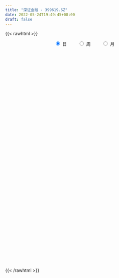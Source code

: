 ```yaml
---
title: "深证金融 - 399619.SZ"
date: 2022-05-24T19:49:45+08:00
draft: false
---
```

{{< rawhtml >}}
    <div style="text-align: center">
        <label style="padding: 1rem;"><input style="margin-right: .5rem" type="radio" name="period" value="D" checked onclick="period_change(this)">日</label>
        <label style="padding: 1rem;"><input style="margin-right: .5rem" type="radio" name="period" value="W" onclick="period_change(this)">周</label>
        <label style="padding: 1rem;"><input style="margin-right: .5rem" type="radio" name="period" value="M" onclick="period_change(this)">月</label>
    </div>
    <div id="chart" style="height: 700px;"></div> 
    <script type="text/javascript">
        const D_v = [4619590.0,16108978.0,10337108.0,6502522.0,6039824.0,7872581.0,6242674.0,7329514.0,15637944.0,13421569.0,9617254.0,12367757.0,8864248.0,8314639.0,8203477.0,8072664.0,10265328.0,7006633.0,7543598.0,6452736.0,7856275.0,9016906.0,6582861.0,7687508.0,6158166.0,6588061.0,6032078.0,5660956.0,6059941.0,6166328.0,13043692.0,8175318.0,7089399.0,7233274.0,10545493.0,9545998.0,6160587.0,6245179.0,5788994.0,8509092.0,6026992.0,10271117.0,6098344.0,6292764.0,7382520.0,6738839.0,5744686.0,4570377.0,7991909.0,8264347.0,11797224.0,12896704.0,10727108.0,9964367.0,9093042.0,7584467.0,12304990.0,10556516.0,7038909.0,6645466.0,5707039.0,10580019.0,9275356.0,8412667.0,6045122.0,5428672.0,8283072.0,13718072.0,23466735.0,19016231.0,15654601.0,13324862.0,15299546.0,10829750.0,11032708.0,8587748.0,11993349.0,13058305.0,21769409.0,20419899.0,29401279.0,29182921.0,29566496.0,23248131.0,17639274.0,28287467.0,18345405.0,18640010.0,15344690.0,15591201.0,12114555.0,9766006.0,13306032.0,11409559.0,13529827.0,11609468.0,11397110.0,8525319.0,9202372.0,8330725.0,10530184.0,7061126.0,5530356.0,7221356.0,7007349.0,7284722.0,6276912.0,9111547.0,6948934.0,9557157.0,6984974.0,8408195.0,6871685.0,8733572.0,8676887.0,10440722.0,6089164.0,6073179.0,6508306.0,7165269.0,7940137.0,7499468.0,14468420.0,8966476.0,7970366.0,7399807.0,5507615.0,5553375.0,9280787.0,9417549.0,10257006.0,6737440.0,5388265.0,5824121.0,6148599.0,6202863.0,6486644.0,8265679.0,7654161.0,15106022.0,9611379.0,9344410.0,16818418.0,12809219.0,15336908.0,10284677.0,9004768.0,8151178.0,10387607.0,9399480.0,9744928.0,6791858.0,7043573.0,6043647.0,5850785.0,6892014.0,7274987.0,7864391.0,8653910.0,8330741.0,9911866.0,9294176.0,8465651.0,7102509.0,7819623.0,7151459.0,7740119.0,9568850.0,6741933.0,8520491.0,7841903.0,13389237.0,8379275.0,6692384.0,8645863.0,7871760.0,7469154.0,7880116.0,7940829.0,9181310.0,7256138.0,6477207.0,8535120.0,14401924.0,8740012.0,6528290.0,6783005.0,6353918.0,8401842.0,8338553.0,8552249.0,11330757.0,7729737.0,7010885.0,9385856.0,6281592.0,7186002.0,7946961.0,8551258.0,9564828.0,13818448.0,11099610.0,13246894.0,9805217.0,13272800.0,16784657.0,16327767.0,11100332.0,9575696.0,7894749.0,6912875.0,7397020.0,6703546.0,7202932.0,6644698.0,12080130.0,9192621.0,11931556.0,11216464.0,9969290.0,9481655.0,10160107.0,11978630.0,9485608.0,10387601.0,9214503.0,8611843.0,6576406.0,7768630.0,8849519.0,7967857.0,12427651.0,13088432.0,14640217.0,10557840.0,15510369.0,9650930.0,7707087.0,5477284.0,8620878.0,11643078.0,7438401.0,7068441.0,6765728.0,5955711.0,7339766.0,6280994.0,10552421.0,7157722.0,8091612.0]
const D_histogram = [0.0,19.3263562393,27.8600082418,33.5473439606,31.9649637968,33.7867716951,25.2067237843,21.7986299034,38.8480833447,45.9973366745,46.3636293344,43.5650387015,36.6189299839,25.7525762457,11.6347184142,0.0389008928,-1.5488783667,-4.1654687412,-8.1326633532,-13.7563822408,-16.9775544825,-26.5307954567,-37.5764078577,-46.7765233911,-50.4654767154,-50.3245701862,-49.5972714525,-42.9600029028,-36.8758362889,-30.5989125881,-14.3030098188,-10.471833454,-13.7387744322,-8.8053513132,-8.9122847838,-24.5198375309,-32.5487317032,-31.6114565177,-30.6105571712,-34.564183827,-35.7581538531,-29.2855031667,-23.55209343,-22.4782693154,-11.6196058421,-4.9033360564,-0.5681505626,-2.6965714416,1.3194236318,8.9646122701,11.6248898643,0.9265509077,-20.2602126789,-32.131513241,-32.5344647254,-38.5655398673,-25.266007004,-13.615559149,-6.1759418781,-5.3413134757,-3.7286553948,13.4483041815,31.8104492548,41.4169216801,42.7914183433,43.4296584226,42.4146049616,37.5432340101,59.3174739714,61.8717800477,57.0810690569,52.2260398673,50.0464607673,41.6116361589,25.4687628098,12.043530761,-8.6484997744,-15.0357845133,-5.1584465113,13.1800500689,23.0203812648,40.2894388892,61.2095369777,69.7413636921,74.3829567745,84.3905609191,86.8264490201,66.4460595432,46.7626751135,19.9919169055,4.9981299404,-10.6780017265,-19.4407033374,-33.1184178127,-53.2352057624,-54.5863546851,-57.9524079672,-59.1227914267,-51.2598593029,-42.5793567953,-44.1681510292,-40.7177461418,-41.1757469704,-38.7718925417,-36.008558144,-28.3973439548,-25.0785998277,-17.1796322982,-13.0455139658,-2.8675545777,0.5992307452,-7.7922397976,-18.0007156983,-22.3013653016,-19.7604264423,-29.8257160505,-32.3887320439,-32.1733873674,-31.2907760377,-26.4611993631,-19.3558957241,-12.7767704844,10.7393335135,23.8484408915,30.709467173,29.8845753391,26.2075755966,16.4050778337,20.110904208,22.345351954,25.4499645483,24.3927029066,19.9632167636,15.7769826471,8.4526751615,4.4730674377,5.9061383344,8.1135815426,14.8505864838,20.2879268698,22.3607350428,29.0230751097,38.9964341491,37.4638388303,33.8651603321,23.4798305992,16.6647054559,16.1778470591,10.0482345913,0.2021537078,-4.0703283328,-12.3520842263,-16.5301907517,-21.3346306856,-25.2113872876,-23.6268413132,-30.5351361538,-27.2972596135,-23.1135405002,-22.6278901995,-21.1871643208,-25.8255854437,-25.8864251516,-26.3329801244,-26.4283910591,-25.4735942378,-28.3907162761,-39.8812189715,-43.0497125494,-34.8821277863,-25.9388465627,-7.1788535328,0.3128116581,1.6398617679,-8.5809052426,-8.6343422512,-17.0732244017,-28.6297815382,-24.173947166,-13.6495019184,-5.3363623075,1.0189569072,7.301496845,-9.4437198363,-20.9859392907,-24.6206222799,-25.3216554481,-21.8643599118,-20.722038834,-24.7582543308,-21.520515975,-27.0837990592,-27.1145939063,-24.0829442165,-15.1539870646,-9.5382836456,-2.0561708171,-2.9272655934,-12.8139292492,-26.3903028732,-42.75733301,-44.9875789072,-36.607889077,-37.9391395361,-53.4474782675,-35.5675594623,-17.9089232793,-0.8498231191,7.2303754186,17.372881676,25.7671096368,30.3204521633,29.0668658584,29.1645096175,28.4325628388,41.7096098268,47.7232913339,59.7627682298,69.540532066,66.5797363768,68.5015141237,55.9825900872,53.018976529,45.3297135505,41.924928166,39.7522359417,27.9644045818,17.4879707249,3.2161579991,-7.4927803204,-10.9288953387,-30.8577120127,-53.0436401619,-54.1445177542,-54.4022400061,-39.8378103028,-31.741833899,-33.6234225796,-34.4235900315,-29.9273383854,-23.677231463,-18.6591970802,-10.1112653574,-7.1880606906,-0.687368131,3.4488759039,3.7669559889,13.2706545716,20.2169071483,14.5863474901]
const D_fast = [0.0,24.1579452991,39.656599362,53.730771071,60.1396318564,70.4081326785,68.1297657137,70.1713293087,96.9328035861,115.5813910846,127.5385910781,135.6312601206,137.8398838989,133.4116742222,122.2024959942,110.6164036961,108.6414048448,104.9834472851,98.9830868348,89.9202723869,82.4547115246,66.2687716862,45.8290573208,24.9348109396,8.6294884365,-3.8107475808,-15.4827667103,-19.5854988863,-22.7202913446,-24.0930957908,-11.3729454762,-10.159727475,-16.8613620612,-14.1292767705,-16.4642814371,-38.2017935669,-54.367870665,-61.3334596089,-67.9851995552,-80.5798721678,-90.7133806572,-91.5621057625,-91.7167193833,-96.2624625975,-88.3087005847,-82.8182648131,-78.6251169599,-81.4276806994,-77.081829718,-67.1954880122,-61.628987952,-72.0956891817,-98.3475059379,-118.2516848103,-126.788252476,-142.4607125848,-135.4776814724,-127.2311234047,-121.3354916034,-121.8361915698,-121.1556973377,-100.616661716,-74.301904329,-54.3412014837,-42.2688502346,-30.7731955496,-21.1845977702,-16.6701602192,19.933448235,37.9556993231,47.4352555965,55.6367363737,65.9687724656,67.9368568969,58.1611742502,47.7468248917,24.8926694127,14.7464385455,23.3341649196,44.9676740171,60.5631005292,87.9045178759,124.1270002088,150.0941678462,173.3315001222,204.4367444967,228.5792448527,224.8103702616,216.8176546103,195.0448756286,181.3006211487,162.9549890501,149.3321116049,127.3747926765,93.9492032861,78.9514656921,61.0973104182,45.1462291021,40.1941964002,38.229859709,25.5990277177,18.8699960697,8.1180584985,0.8289397918,-5.4098653465,-4.897987146,-7.8488929759,-4.2448335209,-3.3720936799,6.0889770637,9.7055700729,-0.6339604193,-15.3426152446,-25.2186061733,-27.6177739246,-45.1394925454,-55.7996915498,-63.627693715,-70.5677763948,-72.353499561,-70.087169853,-66.7022372344,-40.5012998581,-21.4300822573,-6.8916891825,-0.2454371816,2.6294569749,-3.0717713294,5.6617810968,13.4825668314,22.9496705627,27.9905846477,28.5519026956,28.3099142408,23.0987755456,20.2374346813,23.1470401616,27.3828787554,37.8325303175,48.3418524209,56.0048443547,69.9229531991,89.6454207757,97.4787851645,102.3463967493,97.8310246662,95.182075887,98.7396792549,95.1221254349,85.3265829783,80.0365188545,68.6667419044,60.3560876911,50.2179900859,40.038386662,35.7162223081,21.174143429,17.5877050659,15.9930390542,10.821716805,6.9656516035,-4.1291658803,-10.6616118762,-17.69141188,-24.3939205796,-29.8075223176,-39.822323425,-61.2831308633,-75.2140525786,-75.766999762,-73.3084301791,-56.3431505324,-48.773282427,-47.0362668752,-59.4022601964,-61.6142827677,-74.3214710186,-93.0354735397,-94.623125959,-87.511056191,-80.532007157,-73.9219487154,-65.8140345665,-84.9201812068,-101.7088854839,-111.4987240431,-118.5301710733,-120.538965515,-124.5771541457,-134.8029332251,-136.9453238631,-149.2795567121,-156.0890000358,-159.0780864001,-153.9376260143,-150.7064935068,-143.7384233826,-145.3413345572,-158.4314805253,-178.6054298676,-205.6617932569,-219.1389338809,-219.9112163199,-230.727251663,-259.5974599614,-250.6094310217,-237.4280256585,-220.5813812781,-210.6935888858,-196.2078622093,-181.3718568393,-169.2384012721,-163.2252711123,-155.8364999488,-149.4603060179,-125.7558565732,-107.8113522325,-80.8311832792,-53.6682864266,-39.9841480215,-20.9369917437,-19.4602682584,-9.1691376843,-5.5259722752,1.5504743818,9.3158411429,4.5191109285,-1.5853302472,-15.0531034732,-27.6352368729,-33.8035757259,-61.446820403,-96.8936585927,-111.5306656235,-125.388947877,-120.7839707494,-120.6234528203,-130.9108971458,-140.3169621056,-143.3025450559,-142.9717459992,-142.6185108864,-136.598395503,-135.4722060089,-129.1433554821,-124.1448924712,-122.8850733889,-110.0637111634,-98.0632317996,-100.0472045853]
const D_slow = [0.0,4.8315890598,11.7965911203,20.1834271104,28.1746680596,36.6213609834,42.9230419294,48.3726994053,58.0847202415,69.5840544101,81.1749617437,92.0662214191,101.220953915,107.6590979765,110.56777758,110.5775028032,110.1902832115,109.1489160263,107.115750188,103.6766546278,99.4322660071,92.7995671429,83.4054651785,71.7113343307,59.0949651519,46.5138226053,34.1145047422,23.3745040165,14.1555449443,6.5058167973,2.9300643426,0.3121059791,-3.122587629,-5.3239254573,-7.5519966533,-13.681956036,-21.8191389618,-29.7220030912,-37.374642384,-46.0156883408,-54.9552268041,-62.2766025957,-68.1646259532,-73.7841932821,-76.6890947426,-77.9149287567,-78.0569663974,-78.7311092578,-78.4012533498,-76.1601002823,-73.2538778162,-73.0222400893,-78.087293259,-86.1201715693,-94.2537877506,-103.8951727175,-110.2116744685,-113.6155642557,-115.1595497252,-116.4948780942,-117.4270419429,-114.0649658975,-106.1123535838,-95.7581231638,-85.0602685779,-74.2028539723,-63.5992027319,-54.2133942293,-39.3840257365,-23.9160807246,-9.6458134603,3.4106965065,15.9223116983,26.325220738,32.6924114405,35.7032941307,33.5411691871,29.7822230588,28.492611431,31.7876239482,37.5427192644,47.6150789867,62.9174632311,80.3528041541,98.9485433478,120.0461835775,141.7527958326,158.3643107184,170.0549794968,175.0529587231,176.3024912082,173.6329907766,168.7728149423,160.4932104891,147.1844090485,133.5378203772,119.0497183854,104.2690205287,91.454055703,80.8092165042,69.7671787469,59.5877422115,49.2938054689,39.6008323335,30.5986927975,23.4993568088,17.2297068519,12.9347987773,9.6734202859,8.9565316414,9.1063393277,7.1582793783,2.6581004537,-2.9172408717,-7.8573474822,-15.3137764949,-23.4109595059,-31.4543063477,-39.2770003571,-45.8923001979,-50.7312741289,-53.92546675,-51.2406333716,-45.2785231488,-37.6011563555,-30.1300125207,-23.5781186216,-19.4768491632,-14.4491231112,-8.8627851227,-2.5002939856,3.5978817411,8.588685932,12.5329315937,14.6461003841,15.7643672435,17.2409018271,19.2692972128,22.9819438338,28.0539255512,33.6441093119,40.8998780893,50.6489866266,60.0149463342,68.4812364172,74.351194067,78.517370431,82.5618321958,85.0738908436,85.1244292706,84.1068471873,81.0188261308,76.8862784428,71.5526207714,65.2497739495,59.3430636213,51.7092795828,44.8849646794,39.1065795544,33.4496070045,28.1528159243,21.6964195634,15.2248132755,8.6415682444,2.0344704796,-4.3339280799,-11.4316071489,-21.4019118918,-32.1643400291,-40.8848719757,-47.3695836164,-49.1642969996,-49.0860940851,-48.6761286431,-50.8213549537,-52.9799405165,-57.248246617,-64.4056920015,-70.449178793,-73.8615542726,-75.1956448495,-74.9409056227,-73.1155314114,-75.4764613705,-80.7229461932,-86.8781017632,-93.2085156252,-98.6746056032,-103.8551153117,-110.0446788944,-115.4248078881,-122.1957576529,-128.9744061295,-134.9951421836,-138.7836389498,-141.1682098612,-141.6822525654,-142.4140689638,-145.6175512761,-152.2151269944,-162.9044602469,-174.1513549737,-183.3033272429,-192.788112127,-206.1499816938,-215.0418715594,-219.5191023792,-219.731558159,-217.9239643044,-213.5807438854,-207.1389664762,-199.5588534353,-192.2921369707,-185.0010095663,-177.8928688566,-167.4654664,-155.5346435665,-140.593951509,-123.2088184925,-106.5638843983,-89.4385058674,-75.4428583456,-62.1881142133,-50.8556858257,-40.3744537842,-30.4363947988,-23.4452936533,-19.0733009721,-18.2692614723,-20.1424565524,-22.8746803871,-30.5891083903,-43.8500184308,-57.3861478693,-70.9867078709,-80.9461604466,-88.8816189213,-97.2874745662,-105.8933720741,-113.3752066704,-119.2945145362,-123.9593138062,-126.4871301456,-128.2841453183,-128.455987351,-127.593768375,-126.6520293778,-123.3343657349,-118.2801389479,-114.6335520753]
const D_data = [['2021-05-13', 7034.5835, 7038.3639, 7011.6606, 7073.0356],['2021-05-14', 7064.2336, 7341.201, 7048.8065, 7367.9427],['2021-05-17', 7266.6778, 7301.6733, 7256.5001, 7365.8953],['2021-05-18', 7314.4522, 7331.5494, 7281.4991, 7390.8067],['2021-05-19', 7315.2364, 7281.3364, 7280.8798, 7401.1743],['2021-05-20', 7272.9399, 7355.7066, 7236.5931, 7404.1934],['2021-05-21', 7370.4473, 7236.3526, 7222.5703, 7382.3521],['2021-05-24', 7270.3145, 7294.0547, 7254.8159, 7347.2464],['2021-05-25', 7298.6162, 7619.5023, 7292.1301, 7642.5971],['2021-05-26', 7633.5124, 7604.2873, 7585.1221, 7686.0624],['2021-05-27', 7577.4598, 7587.5352, 7486.9487, 7651.4909],['2021-05-28', 7560.2855, 7589.7656, 7516.4828, 7690.0795],['2021-05-31', 7564.1074, 7557.3466, 7469.478, 7567.3477],['2021-06-01', 7522.3085, 7499.8354, 7436.3757, 7526.2608],['2021-06-02', 7496.9008, 7421.8705, 7394.3384, 7509.3167],['2021-06-03', 7417.1479, 7404.1782, 7404.1782, 7521.8591],['2021-06-04', 7398.4487, 7509.0145, 7382.9558, 7594.4255],['2021-06-07', 7503.0963, 7498.0769, 7436.6841, 7522.6357],['2021-06-08', 7471.0679, 7473.7821, 7438.6401, 7553.7282],['2021-06-09', 7465.2618, 7433.2458, 7387.2156, 7474.0511],['2021-06-10', 7431.4999, 7441.5152, 7427.1277, 7519.368],['2021-06-11', 7462.6703, 7323.7146, 7313.5651, 7468.6561],['2021-06-15', 7320.5175, 7235.9242, 7215.4687, 7329.0938],['2021-06-16', 7230.0983, 7181.2941, 7165.1669, 7276.3461],['2021-06-17', 7155.208, 7185.6687, 7155.208, 7259.7287],['2021-06-18', 7192.7298, 7191.0958, 7138.2306, 7238.87],['2021-06-21', 7198.2582, 7166.4152, 7144.1787, 7219.8611],['2021-06-22', 7195.5086, 7227.4086, 7189.6924, 7243.8637],['2021-06-23', 7222.7137, 7225.6085, 7194.4196, 7270.5079],['2021-06-24', 7221.5858, 7235.9418, 7195.4178, 7273.3205],['2021-06-25', 7242.5811, 7405.439, 7234.1911, 7461.1627],['2021-06-28', 7407.6691, 7294.0928, 7261.4925, 7408.1991],['2021-06-29', 7279.3969, 7196.7161, 7187.2614, 7309.0849],['2021-06-30', 7213.9508, 7294.3756, 7212.7127, 7319.521],['2021-07-01', 7408.6353, 7236.2532, 7218.9739, 7432.9493],['2021-07-02', 7169.2677, 6984.339, 6973.9876, 7169.2677],['2021-07-05', 6963.9532, 6989.7217, 6915.3354, 6991.2874],['2021-07-06', 6989.6391, 7053.4102, 6951.531, 7057.4059],['2021-07-07', 6999.2447, 7029.676, 6990.1821, 7055.9562],['2021-07-08', 7075.8766, 6927.4102, 6900.2025, 7076.031],['2021-07-09', 6881.5597, 6912.5657, 6866.7043, 6939.459],['2021-07-12', 7001.8379, 6988.4928, 6916.3951, 7037.6665],['2021-07-13', 6974.8614, 6981.81, 6922.97, 7006.725],['2021-07-14', 6968.5834, 6913.242, 6897.8857, 6971.3515],['2021-07-15', 6899.1453, 7043.842, 6897.7593, 7061.4361],['2021-07-16', 7057.5421, 7021.9357, 7010.942, 7101.3498],['2021-07-19', 7000.1326, 7008.7447, 6929.5745, 7021.0153],['2021-07-20', 6953.8199, 6921.1977, 6892.6265, 6987.6585],['2021-07-21', 6935.7287, 6991.5687, 6935.7287, 7038.0823],['2021-07-22', 6985.262, 7061.8069, 6967.9896, 7073.4052],['2021-07-23', 7054.9051, 7024.8896, 6975.674, 7160.4317],['2021-07-26', 7036.2334, 6830.2069, 6821.625, 7036.2334],['2021-07-27', 6852.8518, 6593.6202, 6578.4853, 6881.6337],['2021-07-28', 6594.6961, 6587.8878, 6550.133, 6638.3332],['2021-07-29', 6664.1354, 6659.4702, 6625.6417, 6688.0341],['2021-07-30', 6619.2791, 6528.7334, 6487.7519, 6619.2791],['2021-08-02', 6502.8499, 6749.8451, 6438.8609, 6841.1699],['2021-08-03', 6716.8069, 6765.2843, 6683.5861, 6876.7626],['2021-08-04', 6758.909, 6740.0214, 6698.4364, 6774.1794],['2021-08-05', 6721.1709, 6658.5076, 6645.8517, 6785.8173],['2021-08-06', 6644.4915, 6654.5505, 6629.1911, 6691.336],['2021-08-09', 6640.4264, 6888.0306, 6635.9135, 6930.3077],['2021-08-10', 6864.5685, 7001.8084, 6832.5962, 7008.1333],['2021-08-11', 7012.627, 6982.967, 6973.9421, 7088.9746],['2021-08-12', 6968.5557, 6930.4969, 6910.5482, 6995.6418],['2021-08-13', 6910.4294, 6949.997, 6888.5492, 6974.1935],['2021-08-16', 6964.3443, 6952.897, 6922.5354, 7031.3614],['2021-08-17', 6932.5514, 6912.2886, 6908.4371, 7134.2402],['2021-08-18', 6917.2043, 7324.4213, 6900.8826, 7406.4365],['2021-08-19', 7335.4206, 7193.691, 7170.133, 7400.0118],['2021-08-20', 7161.9527, 7140.942, 7055.1509, 7231.386],['2021-08-23', 7174.3135, 7157.4271, 7126.4989, 7244.1528],['2021-08-24', 7162.4196, 7214.3444, 7106.6368, 7282.9275],['2021-08-25', 7179.2335, 7146.9645, 7106.038, 7201.5935],['2021-08-26', 7122.0394, 7014.7952, 7011.3994, 7123.4204],['2021-08-27', 7000.1051, 6988.5638, 6962.799, 7091.4005],['2021-08-30', 6961.4222, 6811.1754, 6783.3777, 6971.4756],['2021-08-31', 6787.503, 6912.0017, 6738.7122, 6936.9089],['2021-09-01', 6869.1587, 7121.4121, 6827.2199, 7223.5775],['2021-09-02', 7111.8165, 7311.5933, 7084.3275, 7332.8244],['2021-09-03', 7560.6678, 7301.0451, 7297.2594, 7581.2348],['2021-09-06', 7279.9604, 7499.2718, 7272.0398, 7565.5564],['2021-09-07', 7437.0496, 7697.3725, 7393.6564, 7739.8628],['2021-09-08', 7647.3876, 7684.8654, 7624.6992, 7861.1864],['2021-09-09', 7620.3988, 7742.5693, 7585.7276, 7742.5693],['2021-09-10', 7756.2673, 7929.0336, 7737.3535, 8146.1637],['2021-09-13', 7897.6369, 7955.3844, 7878.868, 8053.8733],['2021-09-14', 7954.8321, 7703.6792, 7688.7904, 7954.8321],['2021-09-15', 7697.8477, 7672.6163, 7600.9602, 7774.5774],['2021-09-16', 7668.8715, 7509.1528, 7462.7041, 7696.0078],['2021-09-17', 7509.6069, 7578.5621, 7467.1621, 7597.7421],['2021-09-22', 7412.0046, 7509.4748, 7392.0554, 7543.8312],['2021-09-23', 7560.4054, 7542.1619, 7475.0038, 7666.7351],['2021-09-24', 7537.854, 7422.0405, 7416.9662, 7578.5065],['2021-09-27', 7406.0188, 7236.8755, 7194.4682, 7457.5115],['2021-09-28', 7270.1416, 7390.5765, 7269.7775, 7453.3639],['2021-09-29', 7332.4626, 7325.3399, 7218.9265, 7370.9443],['2021-09-30', 7332.2015, 7309.4632, 7252.6599, 7332.2015],['2021-10-08', 7378.0255, 7410.4978, 7332.4133, 7440.384],['2021-10-11', 7444.033, 7440.2515, 7424.8539, 7535.9877],['2021-10-12', 7405.9667, 7306.669, 7225.3056, 7405.9667],['2021-10-13', 7277.7925, 7350.0256, 7249.9195, 7385.1144],['2021-10-14', 7348.3744, 7284.0268, 7269.764, 7361.6612],['2021-10-15', 7239.0117, 7299.4116, 7231.5192, 7362.2087],['2021-10-18', 7296.7901, 7292.9117, 7241.926, 7330.4661],['2021-10-19', 7271.5773, 7359.8296, 7271.5773, 7396.2733],['2021-10-20', 7391.1777, 7317.1108, 7302.8345, 7395.6971],['2021-10-21', 7351.7546, 7390.1511, 7286.9504, 7442.9416],['2021-10-22', 7402.212, 7365.0881, 7335.5753, 7462.0276],['2021-10-25', 7338.2683, 7474.6361, 7289.4965, 7488.9934],['2021-10-26', 7432.9737, 7427.9213, 7419.9492, 7509.4417],['2021-10-27', 7405.8881, 7264.1743, 7255.278, 7405.8881],['2021-10-28', 7233.7971, 7181.2492, 7150.5855, 7270.7979],['2021-10-29', 7183.7853, 7199.7148, 7061.5177, 7228.6333],['2021-11-01', 7174.6196, 7263.0332, 7164.6519, 7340.5097],['2021-11-02', 7250.4324, 7063.0038, 6994.5068, 7286.8218],['2021-11-03', 7059.947, 7095.0104, 7059.947, 7131.9412],['2021-11-04', 7131.648, 7093.6078, 7077.3885, 7177.099],['2021-11-05', 7071.2379, 7074.4014, 7048.2283, 7134.2262],['2021-11-08', 7062.6451, 7110.0965, 7037.8913, 7144.9574],['2021-11-09', 7117.0891, 7145.7087, 7072.8765, 7167.2116],['2021-11-10', 7114.5876, 7155.8702, 7066.0541, 7162.5453],['2021-11-11', 7151.2804, 7441.5439, 7146.1964, 7459.4716],['2021-11-12', 7430.836, 7417.4987, 7384.4278, 7474.6015],['2021-11-15', 7429.6696, 7409.3798, 7385.4169, 7458.1532],['2021-11-16', 7402.7612, 7348.923, 7331.3202, 7439.0451],['2021-11-17', 7343.6347, 7319.6511, 7303.4947, 7386.4403],['2021-11-18', 7310.3773, 7220.3222, 7212.5958, 7310.3773],['2021-11-19', 7201.6288, 7385.3589, 7200.3512, 7420.8548],['2021-11-22', 7345.371, 7398.4309, 7301.0093, 7436.0985],['2021-11-23', 7393.8962, 7442.2226, 7379.531, 7538.3809],['2021-11-24', 7428.8532, 7415.7121, 7387.496, 7470.1874],['2021-11-25', 7417.8424, 7377.2383, 7369.4009, 7426.3181],['2021-11-26', 7375.4865, 7372.7707, 7344.9907, 7391.5901],['2021-11-29', 7298.1717, 7313.8663, 7282.4371, 7347.9435],['2021-11-30', 7333.5519, 7332.478, 7302.654, 7393.5565],['2021-12-01', 7315.535, 7399.9455, 7315.4993, 7429.8994],['2021-12-02', 7379.3346, 7427.775, 7319.1911, 7489.8071],['2021-12-03', 7429.6423, 7521.0787, 7360.7133, 7521.0787],['2021-12-06', 7537.6146, 7555.5947, 7537.454, 7735.0535],['2021-12-07', 7640.9976, 7555.3452, 7480.0032, 7663.8269],['2021-12-08', 7577.4114, 7662.5578, 7507.0776, 7663.8117],['2021-12-09', 7652.8477, 7783.0863, 7634.6661, 7923.9111],['2021-12-10', 7708.3915, 7700.3868, 7677.4421, 7754.9756],['2021-12-13', 7786.692, 7698.3965, 7664.6176, 7926.5904],['2021-12-14', 7642.8986, 7608.6071, 7591.4693, 7678.6073],['2021-12-15', 7598.1919, 7633.7239, 7587.4212, 7697.9659],['2021-12-16', 7646.5673, 7717.9349, 7607.118, 7717.9349],['2021-12-17', 7708.2158, 7651.7512, 7648.8878, 7757.2089],['2021-12-20', 7621.0225, 7578.0755, 7554.8286, 7676.8258],['2021-12-21', 7571.9745, 7620.1565, 7525.8263, 7643.0865],['2021-12-22', 7614.9394, 7541.018, 7529.1651, 7622.1503],['2021-12-23', 7551.2706, 7558.315, 7510.4135, 7575.7431],['2021-12-24', 7560.9935, 7521.4715, 7514.9617, 7586.168],['2021-12-27', 7537.7484, 7500.6075, 7469.1965, 7546.9293],['2021-12-28', 7520.8497, 7552.1241, 7485.6621, 7565.572],['2021-12-29', 7548.7567, 7417.3809, 7416.1136, 7548.7567],['2021-12-30', 7418.6977, 7518.2712, 7410.7927, 7568.3518],['2021-12-31', 7541.3759, 7536.0174, 7506.9538, 7587.5266],['2022-01-04', 7552.9116, 7489.1378, 7433.9968, 7552.9468],['2022-01-05', 7479.8707, 7493.135, 7454.1084, 7567.6952],['2022-01-06', 7453.42, 7392.9207, 7379.174, 7476.441],['2022-01-07', 7402.8833, 7419.4089, 7402.8833, 7468.1875],['2022-01-10', 7419.9548, 7393.9202, 7351.6594, 7452.7378],['2022-01-11', 7381.6936, 7376.4148, 7362.2452, 7444.4761],['2022-01-12', 7380.286, 7370.8948, 7324.1023, 7402.6212],['2022-01-13', 7378.6212, 7294.2632, 7288.1168, 7419.6756],['2022-01-14', 7250.126, 7117.9074, 7111.4611, 7250.1302],['2022-01-17', 7109.7966, 7145.2944, 7106.957, 7170.2958],['2022-01-18', 7159.2223, 7264.4395, 7143.8936, 7276.1723],['2022-01-19', 7280.7376, 7289.8663, 7251.5857, 7350.2389],['2022-01-20', 7281.3364, 7467.9189, 7268.6311, 7510.2794],['2022-01-21', 7453.3963, 7388.1403, 7369.3887, 7459.3235],['2022-01-24', 7357.6634, 7328.6005, 7298.8358, 7384.6577],['2022-01-25', 7282.9406, 7149.8045, 7144.4241, 7305.652],['2022-01-26', 7184.6132, 7235.0409, 7111.314, 7246.4387],['2022-01-27', 7193.0526, 7088.6704, 7083.0198, 7217.2014],['2022-01-28', 7138.2286, 6968.2624, 6968.2624, 7145.6341],['2022-02-07', 7074.4371, 7118.8675, 7028.1096, 7131.2279],['2022-02-08', 7102.3088, 7210.0978, 7060.6126, 7210.274],['2022-02-09', 7203.6122, 7215.2329, 7180.6228, 7248.7553],['2022-02-10', 7212.3654, 7218.0459, 7173.163, 7227.7193],['2022-02-11', 7203.7189, 7244.2039, 7198.9002, 7330.8401],['2022-02-14', 7211.0949, 6915.6614, 6882.5723, 7211.5641],['2022-02-15', 6883.6374, 6880.7212, 6831.7967, 6920.2401],['2022-02-16', 6911.9643, 6908.3578, 6885.0459, 6959.914],['2022-02-17', 6894.8547, 6900.4354, 6886.5432, 6943.056],['2022-02-18', 6860.5789, 6927.3797, 6856.5391, 6927.3797],['2022-02-21', 6909.3234, 6879.2675, 6850.4472, 6915.018],['2022-02-22', 6825.1528, 6772.9441, 6747.2764, 6847.8674],['2022-02-23', 6781.9036, 6827.2619, 6743.1879, 6830.1753],['2022-02-24', 6783.252, 6674.1212, 6614.9956, 6818.8679],['2022-02-25', 6722.2752, 6688.5741, 6668.0971, 6766.8868],['2022-02-28', 6692.6886, 6695.6838, 6623.7599, 6714.2698],['2022-03-01', 6711.6345, 6766.7548, 6691.4615, 6775.3427],['2022-03-02', 6716.2099, 6734.7816, 6708.4492, 6749.1263],['2022-03-03', 6760.2486, 6768.8675, 6747.6496, 6794.0865],['2022-03-04', 6734.7149, 6659.8034, 6633.2173, 6734.7149],['2022-03-07', 6613.418, 6490.6889, 6472.1464, 6613.418],['2022-03-08', 6476.1638, 6343.7249, 6335.2346, 6521.5703],['2022-03-09', 6369.2394, 6177.176, 5966.0566, 6386.6651],['2022-03-10', 6307.791, 6244.5823, 6243.1292, 6348.7189],['2022-03-11', 6168.2563, 6335.9604, 6072.6523, 6373.9675],['2022-03-14', 6232.7, 6176.5427, 6176.5427, 6336.1161],['2022-03-15', 6123.5372, 5887.9019, 5883.2838, 6160.9719],['2022-03-16', 5963.7975, 6247.0346, 5883.282, 6287.375],['2022-03-17', 6339.7263, 6288.1963, 6255.7968, 6400.915],['2022-03-18', 6268.2604, 6336.0025, 6211.9389, 6385.4489],['2022-03-21', 6315.2997, 6262.9833, 6224.1464, 6333.6913],['2022-03-22', 6239.6564, 6317.3609, 6226.3797, 6373.6849],['2022-03-23', 6322.4724, 6333.0406, 6294.2955, 6355.4718],['2022-03-24', 6295.1841, 6313.5211, 6259.6236, 6358.5019],['2022-03-25', 6309.7206, 6245.5552, 6234.0239, 6355.3706],['2022-03-28', 6174.7797, 6255.8033, 6139.4877, 6305.1992],['2022-03-29', 6265.2756, 6240.9028, 6224.6425, 6297.4323],['2022-03-30', 6291.3628, 6454.0802, 6286.9332, 6456.692],['2022-03-31', 6411.1411, 6428.2507, 6398.3048, 6489.5522],['2022-04-01', 6404.092, 6574.8241, 6393.5508, 6581.7653],['2022-04-06', 6519.2424, 6638.7993, 6515.2881, 6657.182],['2022-04-07', 6623.6219, 6535.8944, 6534.9671, 6682.8807],['2022-04-08', 6559.7214, 6634.5543, 6507.5091, 6642.8203],['2022-04-11', 6599.5715, 6463.0048, 6437.1195, 6599.5715],['2022-04-12', 6442.8391, 6574.7279, 6390.9296, 6645.0107],['2022-04-13', 6526.9738, 6518.0141, 6512.1163, 6625.1215],['2022-04-14', 6573.6484, 6570.1519, 6545.9664, 6628.142],['2022-04-15', 6523.3016, 6598.217, 6515.678, 6644.8953],['2022-04-18', 6503.7912, 6463.1504, 6411.1432, 6509.3074],['2022-04-19', 6452.3058, 6434.3832, 6399.474, 6475.1977],['2022-04-20', 6426.4711, 6325.2829, 6311.2257, 6449.4379],['2022-04-21', 6289.692, 6297.6792, 6272.0899, 6409.0687],['2022-04-22', 6252.5742, 6339.9813, 6252.5742, 6385.5175],['2022-04-25', 6216.7903, 6049.2063, 6039.5468, 6266.323],['2022-04-26', 6028.039, 5867.5729, 5836.111, 6049.6758],['2022-04-27', 5814.524, 6018.3842, 5812.7714, 6028.8121],['2022-04-28', 5954.728, 5972.4841, 5890.0018, 6034.3464],['2022-04-29', 6069.7423, 6148.4062, 5950.215, 6187.0956],['2022-05-05', 6054.2923, 6087.9361, 6040.0689, 6112.5295],['2022-05-06', 5982.6993, 5940.1672, 5928.3085, 6017.548],['2022-05-09', 5908.2305, 5904.5913, 5864.9045, 5971.5113],['2022-05-10', 5849.3992, 5939.5006, 5789.0974, 5960.1063],['2022-05-11', 5922.771, 5952.4983, 5910.5673, 6059.5617],['2022-05-12', 5917.9323, 5933.2529, 5894.2159, 5997.9345],['2022-05-13', 5970.157, 5984.876, 5935.2451, 6017.4172],['2022-05-16', 6015.69, 5920.3534, 5903.3633, 6018.2111],['2022-05-17', 5930.8762, 5969.2761, 5891.9508, 5990.0099],['2022-05-18', 5989.8685, 5951.328, 5934.3139, 5994.6129],['2022-05-19', 5868.5928, 5900.2937, 5852.5782, 5912.3852],['2022-05-20', 5924.1724, 6031.0904, 5923.7662, 6042.6071],['2022-05-23', 6027.365, 6039.8775, 5990.1661, 6055.9174],['2022-05-24', 6040.0946, 5883.1361, 5883.1361, 6063.6529]]
const W_v = [61157982.0,77832354.0,60003077.0,76336730.0,43098252.0,32551039.0,36396058.0,65540232.0,41803104.0,42951866.0,52780509.0,30029921.0,31821371.0,29581452.0,27363005.0,30675911.0,38102516.0,37082550.0,46174071.0,31504917.0,28828524.0,25172524.0,25050178.0,28979546.0,40772580.0,47038962.0,71424017.0,68701104.0,58646230.0,60963662.0,19788654.0,13137210.0,37225258.0,33822052.0,33749625.0,32704357.0,33833001.0,19310585.0,30679708.0,29407858.0,28538547.0,17300439.0,24947000.0,20538945.0,21040552.0,24514221.0,26878847.0,23973512.0,25202921.0,28506723.0,26173209.0,22756341.0,22124228.0,28738424.0,22158707.0,22358938.0,20053449.0,23075847.0,23086066.0,19651758.0,16573764.0,25479817.0,20656214.0,25917053.0,24793033.0,53746114.0,48506119.0,32285651.0,43055352.0,41457223.0,23869183.0,24387426.0,23111925.0,23641954.0,20486449.0,25200047.0,43449769.0,27859730.0,25511552.0,30980637.0,39949888.0,72783331.0,116485605.0,126272221.0,82011893.0,76100194.0,66742398.0,80723622.0,69143060.0,54803417.0,51182165.0,18399397.0,49989443.0,34400956.0,26541941.0,28422722.0,22922125.0,33470193.0,54640896.0,41765499.0,35529235.0,30042049.0,47748276.0,32989284.0,33971949.0,37606827.0,30893056.0,59337470.0,39135795.0,61651589.0,46411483.0,39111099.0,35096456.0,5039821.0,23183040.0,41269705.0,27207284.0,37363065.0,36447924.0,29138351.0,29226697.0,22467784.0,28130527.0,41334817.0,71579878.0,46608666.0,51784419.0,50901837.0,36207894.0,32201573.0,50057244.0,46253044.0,81876953.0,88907630.0,85715311.0,71451461.0,59688541.0,40183606.0,31103325.0,32578434.0,36603669.0,30350780.0,30252300.0,24069637.0,26766804.0,31436587.0,25887988.0,40678161.0,40357816.0,48695818.0,42946755.0,107620905.0,204987455.0,158704549.0,120801849.0,82139697.0,95258063.0,77539573.0,91156800.0,60542066.0,59085046.0,54060633.0,48112584.0,65629741.0,25252905.0,9790612.0,54914546.0,43406777.0,40363221.0,45851467.0,55646412.0,41167212.0,50814982.0,103649495.0,62713790.0,44433184.0,50376971.0,57070771.0,89399195.0,87532252.0,69252499.0,57299945.0,50540829.0,27510632.0,21300840.0,55205471.0,46012099.0,45483792.0,34095984.0,37858380.0,34402753.0,23523787.0,30616334.0,33837929.0,35379131.0,12245308.0,37703354.0,36994709.0,58374038.0,43720356.0,37876148.0,27016596.0,36962995.0,42589482.0,32730844.0,36783584.0,38368543.0,50265688.0,42252920.0,39741836.0,80138711.0,59074614.0,96642241.0,127924289.0,80035861.0,34481597.0,45061724.0,9202372.0,38673747.0,36629464.0,40555583.0,37788258.0,46039770.0,35711950.0,37624381.0,34757946.0,63689448.0,53165138.0,39023486.0,36536087.0,36002434.0,39382560.0,44872839.0,38559277.0,39390604.0,42807149.0,44353138.0,37811296.0,56281038.0,67290773.0,38483886.0,47051937.0,30667409.0,51226449.0,39774255.0,66224509.0,17358017.0,40248082.0,36894620.0,15249334.0]
const W_histogram = [0.0,4.0015206838,2.2798908071,3.2247771521,-12.9719287585,-13.0770301234,-4.2816022311,8.0685149066,19.7184518355,33.8052731893,37.4289356884,27.9137732115,24.7590093565,10.9849137188,6.9600453078,-4.9578231819,-4.9638754281,-5.4681646111,8.1660452561,3.6780351041,-5.8900122146,-19.1110590098,-22.8187932596,-21.6055847607,-5.2787292073,8.4526035916,44.1759354436,67.9606844387,60.5646284266,3.041064911,-23.8097730605,-30.1171193601,-43.3802603172,-40.1361726213,-45.6185751016,-61.3651657671,-59.675046233,-58.6182185465,-52.5542079,-57.5858825482,-61.3046734505,-60.715978326,-51.0926661124,-44.2910952442,-47.0093527628,-53.4759570179,-55.2064425214,-49.3135838292,-53.8018572448,-66.4340658943,-81.4185729471,-78.9052927081,-72.6398890449,-58.5444912016,-59.2592240926,-45.2780916192,-40.3582591573,-23.2606593806,-3.7298674077,6.4104924421,14.0708541088,37.8442125327,49.9661855478,31.2589497828,18.6573027546,33.8554357413,53.4604177528,55.4310833605,69.8755034903,68.6268139384,68.7964589352,64.5437889623,59.0356901661,41.7482219242,26.7624830273,27.2332024356,28.5333552004,32.8272832455,35.7546257038,40.2477105242,44.8197161155,73.8718478999,111.7181481725,125.198285664,133.1428493373,143.5502747454,146.3191832713,161.2753004081,149.1979670001,139.0073750201,100.754253885,66.347947598,20.8820446848,-22.3573259206,-52.2711433988,-69.2545602951,-84.0829984815,-84.2089805494,-55.3331994248,-39.7154333168,-28.5811592127,-27.3088489747,-15.524452924,-10.8389420192,-23.5470503142,-39.7289403501,-42.2601007395,-30.2631557329,-29.7879000609,-4.9646729868,15.7582541118,17.5758746109,14.5148980478,4.1725169739,10.4027927824,4.7356188048,4.6770152922,4.9245372344,0.8920823293,-15.4721260859,-28.2203128388,-39.0131843431,-36.1007409247,-22.3863142676,-3.5268503642,3.8759371252,24.7123481741,31.9584409929,27.8352536088,8.2306804705,-28.336271655,-39.6205955207,-12.7794866435,-19.1170171127,1.9015987374,-1.4377093452,-32.5018395046,-51.1527139102,-72.1934801503,-73.937299042,-69.1593400319,-70.4721388435,-52.0655290839,-33.1019104088,-28.6751721152,-31.0754731687,-29.3815242462,-11.8594184179,-3.5925710889,13.8174342919,33.0373863536,96.4289091353,177.6628889311,185.7558974554,175.1097365365,169.702867168,165.5314865851,150.1776059062,140.7975566193,127.1909409731,98.0423061132,51.0899265513,37.4199251324,13.0524625098,-11.102294593,-24.4547831469,-14.2834484053,-13.1386787792,-39.0539114993,-42.0920168829,-49.0269152962,-36.1266130356,-14.3407307264,6.0317251463,-11.7719796197,-24.6616946112,-41.0878428166,-23.5873272778,-2.4467169253,12.48179349,25.1783207355,15.1571203023,9.0084034656,9.109734886,12.725219043,-23.6874544116,-40.7894260983,-67.3139551387,-96.0273214422,-100.2773019929,-98.866682346,-99.7744620499,-105.3418912724,-81.1586142936,-62.2326987983,-50.6607602046,-23.5369334635,-12.667109779,16.7192484341,28.4254851842,21.6996564465,7.0860720286,10.4208170867,-15.7458371659,-36.7025958639,-41.6515101781,-43.0038821676,-73.7851435537,-81.5372038655,-63.4374394788,-36.6075266006,-27.5388427466,-0.3489346593,56.9093935144,67.4397093398,60.3535165177,45.2639719926,39.4781472027,26.1999836096,20.1426979838,4.1378839533,-14.7157512112,-4.4402168074,-0.3823786842,0.8142182415,10.4208808612,26.7498152636,31.8283470079,24.3062403292,18.4676514783,5.5782685413,-22.8668860986,-23.0320830759,-49.4520548205,-46.424752391,-62.8222759571,-85.4131693941,-97.1030845885,-119.9571804078,-127.6677217829,-130.9662188377,-104.242613467,-77.0663716131,-56.9862030543,-56.4375057887,-63.7767637071,-76.5933941149,-75.8541570381,-66.3881460296,-64.1886669321]
const W_fast = [0.0,5.0019008547,3.8502436798,5.6013243129,-13.8383637873,-17.2127226831,-9.4876953486,4.8795505158,21.4591004036,43.9972400547,56.9781364759,54.4414173018,57.476405786,46.448538578,44.163681494,31.0063572088,29.7593361055,27.8880057698,43.563726951,39.995225575,28.9546752027,10.9558636551,1.5434310904,-2.6447566009,12.3624166506,28.2069003474,74.9742160603,115.7491361651,123.4942372596,66.7309399718,33.9276587351,20.0910325955,-4.0171734409,-10.8071289003,-27.694175156,-58.7820572633,-72.0106992875,-85.6084262376,-92.6829675661,-112.1111128513,-131.1560721163,-145.7463715733,-148.8962258878,-153.1674288306,-167.6380245399,-187.4736180495,-203.0057141833,-209.4412514484,-227.3799891753,-256.6207142983,-291.9598645878,-309.1729075259,-321.0674761239,-321.608201081,-337.1377399951,-334.4761304265,-339.6458627539,-328.3634278224,-309.7651027014,-298.0221197411,-286.8440445472,-253.6096329902,-228.9961135881,-239.8886119074,-247.8259332469,-224.1639413249,-191.1938548752,-175.3654184274,-143.452122425,-127.5441084924,-110.1753487617,-98.292071494,-89.0412477487,-95.8916605095,-104.1867786497,-96.9077586324,-88.4742670675,-75.973518211,-64.1075193268,-49.5525068753,-33.7755722552,13.7445215042,79.52035882,124.3000677275,165.5303437351,211.8253378295,251.1740421733,306.4489844121,331.6711427541,356.2323945291,343.1678368653,325.3485174778,285.1031257358,236.2744236502,193.2928203223,158.9957633523,123.1465755455,101.9683483403,117.0108296087,122.6997373875,126.6887216884,121.1338196827,129.0371025024,131.0128779024,112.4180070289,86.3038819054,73.2076963311,77.6388524045,70.6671330613,94.2491918886,118.9116825153,125.1232716671,125.691019616,116.3917677855,125.2227417896,120.7394725132,121.8501228236,123.3287790745,119.5193447517,99.287104815,79.4838398525,58.9376722624,52.8249304495,60.9427785398,78.9205298522,87.2923016228,114.3067997152,129.5425027823,132.3781288004,114.8312257797,71.1802057404,49.9907329946,73.6369702109,62.5201854635,84.014200998,80.3154655791,41.1258755435,9.6868226604,-29.4023136173,-49.6304572695,-62.1423332674,-81.0731667898,-75.6829393012,-64.9947982284,-67.7368529635,-77.9060223092,-83.5574544483,-69.0002032245,-61.6314986677,-40.7671347139,-13.2878360638,74.2109140017,199.8606160303,254.3925989184,287.5238721336,324.5427195572,361.7542106206,383.9447314181,409.7640712861,427.9551908831,423.3171325516,389.1372346275,384.8222144918,363.7178674966,336.7875367455,317.3213524049,323.9218250451,321.7819249764,286.1032143815,272.5421047772,253.3504775399,257.2191265415,275.4198261691,297.3002133284,276.5535136575,257.4983750132,230.8002661037,242.403949823,262.9328809441,280.981839732,299.9729471614,293.7410268037,289.8444108334,292.2231759753,299.0199648931,256.6854278356,229.3860996243,186.0330817993,133.3128851352,103.9935790863,80.6875281467,54.8361329303,22.9332308897,26.8268542951,30.1945950908,29.1013436334,50.3409370086,58.0439832483,91.61015357,110.4227616162,109.12184699,96.2797805793,102.2197299091,72.1166163651,41.9842087011,26.6224168424,14.519074311,-34.7084729636,-62.8448342418,-60.6044297248,-42.9263984967,-40.7424253294,-13.6397509069,57.8459256454,85.2361688057,93.2383551131,89.4648035862,93.5485155969,86.8203479062,85.7987367764,70.8283937342,48.2958207668,57.4613009688,61.4235444209,62.8236959071,75.035578742,98.0519669604,111.0875854567,109.6420388603,108.4203628789,96.9255470772,62.7636709127,56.8404531665,18.0574677167,9.4785820485,-22.624510507,-66.5686962925,-102.5343826339,-155.3777735552,-195.0052453761,-231.0452971403,-230.3823451363,-222.4726961857,-216.6390783904,-230.199757572,-253.4832064172,-285.4481853538,-303.6724875365,-310.8035130354,-324.6512006709]
const W_slow = [0.0,1.0003801709,1.5703528727,2.3765471608,-0.8664350289,-4.1356925597,-5.2060931175,-3.1889643908,1.7406485681,10.1919668654,19.5492007875,26.5276440903,32.7173964295,35.4636248592,37.2036361861,35.9641803907,34.7232115336,33.3561703809,35.3976816949,36.3171904709,34.8446874173,30.0669226648,24.3622243499,18.9608281598,17.6411458579,19.7542967558,30.7982806167,47.7884517264,62.929608833,63.6898750608,57.7374317957,50.2081519556,39.3630868763,29.329043721,17.9243999456,2.5831085038,-12.3356530544,-26.9902076911,-40.1287596661,-54.5252303031,-69.8513986657,-85.0303932473,-97.8035597754,-108.8763335864,-120.6286717771,-133.9976610316,-147.7992716619,-160.1276676192,-173.5781319304,-190.186648404,-210.5412916408,-230.2676148178,-248.427587079,-263.0637098794,-277.8785159025,-289.1980388073,-299.2876035967,-305.1027684418,-306.0352352937,-304.4326121832,-300.914898656,-291.4538455228,-278.9622991359,-271.1475616902,-266.4832360015,-258.0193770662,-244.654272628,-230.7965017879,-213.3276259153,-196.1709224307,-178.9718076969,-162.8358604563,-148.0769379148,-137.6398824338,-130.9492616769,-124.140961068,-117.0076222679,-108.8008014565,-99.8621450306,-89.8002173995,-78.5952883707,-60.1273263957,-32.1977893526,-0.8982179365,32.3874943978,68.2750630841,104.854858902,145.173684004,182.473175754,217.225019509,242.4135829803,259.0005698798,264.221081051,258.6317495708,245.5639637211,228.2503236474,207.229574027,186.1773288896,172.3440290335,162.4151707043,155.2698809011,148.4426686574,144.5615554264,141.8518199216,135.9650573431,126.0328222555,115.4677970707,107.9020081374,100.4550331222,99.2138648755,103.1534284035,107.5473970562,111.1761215681,112.2192508116,114.8199490072,116.0038537084,117.1731075315,118.4042418401,118.6272624224,114.7592309009,107.7041526912,97.9508566055,88.9256713743,83.3290928074,82.4473802163,83.4163644976,89.5944515411,97.5840617894,104.5428751916,106.6005453092,99.5164773954,89.6113285153,86.4164568544,81.6372025762,82.1126022606,81.7531749243,73.6277150481,60.8395365706,42.791166533,24.3068417725,7.0170067645,-10.6010279464,-23.6174102173,-31.8928878195,-39.0616808483,-46.8305491405,-54.1759302021,-57.1407848065,-58.0389275788,-54.5845690058,-46.3252224174,-22.2179951336,22.1977270992,68.636701463,112.4141355972,154.8398523892,196.2227240354,233.767125512,268.9665146668,300.7642499101,325.2748264384,338.0473080762,347.4022893593,350.6654049868,347.8898313385,341.7761355518,338.2052734505,334.9206037556,325.1571258808,314.6341216601,302.377392836,293.3457395771,289.7605568955,291.2684881821,288.3254932772,282.1600696244,271.8881089202,265.9912771008,265.3795978695,268.500046242,274.7946264258,278.5839065014,280.8360073678,283.1134410893,286.2947458501,280.3728822472,270.1755257226,253.3470369379,229.3402065774,204.2708810792,179.5542104927,154.6105949802,128.2751221621,107.9854685887,92.4272938891,79.762103838,73.8778704721,70.7110930273,74.8909051359,81.9972764319,87.4221905436,89.1937085507,91.7989128224,87.8624535309,78.686804565,68.2739270204,57.5229564785,39.0766705901,18.6923696237,2.833009754,-6.3188718961,-13.2035825828,-13.2908162476,0.936532131,17.7964594659,32.8848385954,44.2008315935,54.0703683942,60.6203642966,65.6560387926,66.6905097809,63.0115719781,61.9015177762,61.8059231052,62.0094776655,64.6146978808,71.3021516968,79.2592384487,85.335798531,89.9527114006,91.3472785359,85.6305570113,79.8725362423,67.5095225372,55.9033344395,40.1977654502,18.8444731016,-5.4312980455,-35.4205931474,-67.3375235932,-100.0790783026,-126.1397316693,-145.4063245726,-159.6528753362,-173.7622517833,-189.7064427101,-208.8547912388,-227.8183304984,-244.4153670058,-260.4625337388]
const W_data = [['2017-07-14', 5317.3863, 5487.78, 5312.014, 5517.6664],['2017-07-21', 5485.2948, 5550.4824, 5329.7086, 5617.1838],['2017-07-28', 5534.1932, 5487.6343, 5396.3447, 5606.2957],['2017-08-04', 5480.3651, 5521.4463, 5425.0478, 5661.2052],['2017-08-11', 5497.0463, 5261.358, 5260.9951, 5537.5366],['2017-08-18', 5279.4509, 5408.0066, 5276.2665, 5427.2561],['2017-08-25', 5407.0125, 5535.5274, 5399.4362, 5552.4963],['2017-09-01', 5559.6288, 5638.4049, 5559.6288, 5769.8551],['2017-09-08', 5627.6744, 5705.8316, 5601.0537, 5763.126],['2017-09-15', 5696.6576, 5828.594, 5665.0302, 5880.3806],['2017-09-22', 5820.0748, 5776.2474, 5758.9776, 5910.2233],['2017-09-29', 5738.9007, 5625.0966, 5578.2242, 5738.9007],['2017-10-13', 5777.9656, 5695.8339, 5655.6258, 5800.0382],['2017-10-20', 5695.7824, 5535.9947, 5504.0155, 5727.0523],['2017-10-27', 5527.9327, 5622.2973, 5481.1738, 5644.6142],['2017-11-03', 5615.4457, 5486.1105, 5464.4877, 5635.0244],['2017-11-10', 5484.1763, 5604.1314, 5401.727, 5678.4468],['2017-11-17', 5610.374, 5597.1718, 5584.3216, 5684.8232],['2017-11-24', 5567.0226, 5816.0413, 5505.2055, 5972.1123],['2017-12-01', 5769.1929, 5623.573, 5616.0435, 5848.4524],['2017-12-08', 5613.324, 5525.9332, 5460.5359, 5657.3107],['2017-12-15', 5525.1081, 5412.8756, 5398.7818, 5576.842],['2017-12-22', 5412.5793, 5473.2232, 5364.4908, 5531.971],['2017-12-29', 5489.3827, 5513.3853, 5401.4268, 5561.6979],['2018-01-05', 5538.0195, 5742.2671, 5538.0195, 5797.8872],['2018-01-12', 5758.1211, 5795.2632, 5721.7958, 5869.5751],['2018-01-19', 5801.085, 6229.939, 5785.9538, 6301.9519],['2018-01-26', 6185.5171, 6292.4705, 6159.5971, 6442.47],['2018-02-02', 6298.9253, 6005.6285, 5826.8154, 6337.0512],['2018-02-09', 5920.071, 5235.6341, 5126.2979, 6083.7096],['2018-02-14', 5256.5942, 5391.4512, 5213.4238, 5467.5036],['2018-02-23', 5471.9149, 5545.0211, 5451.7338, 5582.8175],['2018-03-02', 5575.3986, 5381.5731, 5327.3837, 5588.2485],['2018-03-09', 5390.2074, 5532.6593, 5351.9338, 5548.0709],['2018-03-16', 5554.9486, 5386.1113, 5383.8689, 5563.3878],['2018-03-23', 5380.9483, 5158.3011, 5006.5907, 5446.7817],['2018-03-30', 5078.6864, 5289.4006, 5032.4168, 5367.156],['2018-04-04', 5293.5851, 5238.5803, 5210.1154, 5405.1499],['2018-04-13', 5219.1787, 5271.2152, 5166.2417, 5416.131],['2018-04-20', 5244.6709, 5083.9112, 5078.8624, 5253.0812],['2018-04-27', 5074.4343, 5019.9653, 4964.4958, 5244.5305],['2018-05-04', 5056.7915, 5005.3776, 4960.8843, 5075.8368],['2018-05-11', 5020.2225, 5088.3686, 5008.1265, 5177.522],['2018-05-18', 5097.6169, 5044.4912, 4971.3966, 5131.9093],['2018-05-25', 5079.5846, 4883.1602, 4875.9171, 5090.0535],['2018-06-01', 4883.2491, 4752.6805, 4641.1608, 4908.6076],['2018-06-08', 4764.7722, 4726.0065, 4702.8568, 4860.4969],['2018-06-15', 4711.4778, 4768.879, 4704.3553, 4810.1406],['2018-06-22', 4710.1885, 4577.2901, 4482.4384, 4710.376],['2018-06-29', 4606.0095, 4354.4379, 4243.8636, 4614.4913],['2018-07-06', 4342.5622, 4161.962, 4081.8297, 4342.6061],['2018-07-13', 4171.6721, 4251.5566, 4145.3905, 4294.1116],['2018-07-20', 4242.5152, 4227.3388, 4073.4732, 4258.1977],['2018-07-27', 4198.5656, 4291.5153, 4185.0332, 4418.5261],['2018-08-03', 4299.4627, 4056.2081, 4033.3511, 4346.7621],['2018-08-10', 4056.6144, 4193.933, 3988.7731, 4238.8739],['2018-08-17', 4137.8749, 4055.2036, 3996.8026, 4160.8012],['2018-08-24', 4068.2854, 4198.8903, 4050.7768, 4241.0376],['2018-08-31', 4208.5532, 4274.3149, 4207.6184, 4311.6153],['2018-09-07', 4253.4519, 4194.6073, 4167.0949, 4334.3885],['2018-09-14', 4192.2589, 4176.825, 4119.894, 4205.6915],['2018-09-21', 4159.8086, 4442.6797, 4121.7017, 4442.6797],['2018-09-28', 4363.1987, 4388.5884, 4328.0336, 4436.0024],['2018-10-12', 4275.2491, 3977.5895, 3880.0425, 4293.1449],['2018-10-19', 3991.8038, 3950.7996, 3778.0998, 3994.6377],['2018-10-26', 3988.816, 4289.9717, 3988.2578, 4394.3968],['2018-11-02', 4305.5732, 4438.8573, 4176.8958, 4470.9754],['2018-11-09', 4407.2497, 4286.1513, 4264.1256, 4420.1731],['2018-11-16', 4270.4713, 4505.6972, 4259.2804, 4565.0013],['2018-11-23', 4503.2483, 4371.1882, 4356.2908, 4659.8308],['2018-11-30', 4377.2987, 4414.458, 4325.2037, 4507.544],['2018-12-07', 4539.7135, 4377.098, 4360.9988, 4554.2963],['2018-12-14', 4344.4885, 4362.3112, 4297.9583, 4491.4246],['2018-12-21', 4357.9392, 4172.8599, 4136.2382, 4387.6678],['2018-12-28', 4149.8856, 4122.4567, 4046.907, 4165.4437],['2019-01-04', 4109.4454, 4280.2905, 4034.4533, 4307.047],['2019-01-11', 4305.1735, 4300.676, 4233.9946, 4359.2339],['2019-01-18', 4300.6113, 4361.9137, 4250.7752, 4362.596],['2019-01-25', 4353.9341, 4377.0339, 4277.8037, 4410.2897],['2019-02-01', 4411.6566, 4433.7921, 4275.7747, 4442.9955],['2019-02-15', 4409.6618, 4481.5373, 4398.0322, 4599.9895],['2019-02-22', 4521.8064, 4917.4585, 4521.8064, 4917.4585],['2019-03-01', 5025.0509, 5277.2539, 4989.2598, 5433.4835],['2019-03-08', 5314.347, 5203.9469, 5200.8285, 5640.7468],['2019-03-15', 5184.6311, 5298.7543, 5134.2245, 5436.0056],['2019-03-22', 5305.6609, 5497.8021, 5232.6599, 5600.4247],['2019-03-29', 5398.5637, 5566.644, 5227.4765, 5566.644],['2019-04-04', 5591.4283, 5908.9764, 5591.2184, 5940.4862],['2019-04-12', 5941.4734, 5726.0537, 5681.815, 6021.6829],['2019-04-19', 5855.2916, 5833.6105, 5591.0734, 5889.8953],['2019-04-26', 5825.0357, 5479.5007, 5472.2449, 5826.062],['2019-04-30', 5489.6778, 5433.4594, 5377.1023, 5510.7538],['2019-05-10', 5216.8722, 5150.4442, 4944.6591, 5261.7442],['2019-05-17', 5064.7889, 4974.3378, 4955.8384, 5178.6931],['2019-05-24', 4950.1942, 4948.8538, 4910.164, 5091.6078],['2019-05-31', 4941.158, 4968.6697, 4892.5291, 5086.5124],['2019-06-06', 4984.2603, 4878.8343, 4846.9006, 5029.2493],['2019-06-14', 4890.9763, 4983.0327, 4861.1549, 5105.7289],['2019-06-21', 4989.2647, 5394.1683, 4970.5775, 5453.0096],['2019-06-28', 5423.1515, 5334.46, 5227.3116, 5445.3786],['2019-07-05', 5487.2756, 5346.1201, 5303.7752, 5510.0807],['2019-07-12', 5326.8314, 5255.4063, 5124.2292, 5326.8314],['2019-07-19', 5248.6348, 5426.3415, 5206.4115, 5457.5881],['2019-07-26', 5443.9836, 5391.9216, 5292.2043, 5450.3911],['2019-08-02', 5377.673, 5158.1328, 5129.5494, 5447.4558],['2019-08-09', 5129.9062, 5029.4615, 4890.2574, 5164.0206],['2019-08-16', 5066.4057, 5134.0986, 4992.1881, 5206.052],['2019-08-23', 5183.8891, 5328.7278, 5127.0329, 5413.3019],['2019-08-30', 5226.3227, 5208.9033, 5183.7726, 5403.5733],['2019-09-06', 5215.3291, 5583.0888, 5215.3291, 5718.662],['2019-09-12', 5683.1116, 5674.1054, 5535.4111, 5691.7267],['2019-09-20', 5685.3687, 5526.7386, 5429.9565, 5685.9546],['2019-09-27', 5502.1105, 5490.7238, 5409.5045, 5520.8358],['2019-09-30', 5472.5104, 5386.5308, 5386.5308, 5492.309],['2019-10-11', 5383.5226, 5605.1927, 5374.9107, 5633.9886],['2019-10-18', 5674.7255, 5480.1479, 5478.8666, 5802.0517],['2019-10-25', 5465.3337, 5555.3513, 5424.036, 5563.474],['2019-11-01', 5593.9129, 5580.3863, 5443.5732, 5655.9294],['2019-11-08', 5592.619, 5535.7282, 5533.0178, 5713.8039],['2019-11-15', 5494.9251, 5336.5909, 5336.5909, 5502.3366],['2019-11-22', 5335.5264, 5301.2362, 5277.108, 5453.4674],['2019-11-29', 5295.2543, 5249.5265, 5224.5041, 5334.9499],['2019-12-06', 5289.304, 5383.1113, 5214.2911, 5389.5467],['2019-12-13', 5402.596, 5552.4566, 5309.2956, 5579.3994],['2019-12-20', 5549.5434, 5706.7978, 5493.4927, 5838.7592],['2019-12-27', 5708.7768, 5646.4511, 5569.3299, 5784.3111],['2020-01-03', 5604.1072, 5915.3447, 5585.2391, 5957.4425],['2020-01-10', 5857.3674, 5857.3437, 5765.1617, 5994.159],['2020-01-17', 5826.6493, 5761.76, 5740.6457, 5936.0372],['2020-01-23', 5765.3948, 5532.8583, 5487.8287, 5827.1795],['2020-02-07', 4980.6294, 5174.4017, 4820.8725, 5226.4776],['2020-02-14', 5147.277, 5347.6605, 5127.4632, 5396.9992],['2020-02-21', 5431.8019, 5859.3354, 5393.7012, 6000.631],['2020-02-28', 5812.7139, 5498.2583, 5470.8086, 5950.0496],['2020-03-06', 5567.0876, 5885.8153, 5543.8075, 6150.6947],['2020-03-13', 5762.505, 5640.3491, 5398.7517, 5890.7856],['2020-03-20', 5612.2832, 5196.8801, 4983.4203, 5620.7947],['2020-03-27', 5040.3875, 5193.542, 4986.7018, 5291.4282],['2020-04-03', 5107.9694, 5013.692, 4998.6848, 5165.2829],['2020-04-10', 5118.4441, 5139.8286, 5102.2959, 5248.3156],['2020-04-17', 5104.0461, 5174.5625, 5079.6932, 5239.4715],['2020-04-24', 5185.9891, 5051.258, 5033.1629, 5221.6912],['2020-04-30', 5068.4422, 5293.1743, 5035.9096, 5323.3429],['2020-05-08', 5215.7823, 5363.4062, 5211.7089, 5426.2419],['2020-05-15', 5361.9577, 5214.7748, 5203.407, 5401.05],['2020-05-22', 5206.9985, 5104.5512, 5104.4654, 5298.7002],['2020-05-29', 5108.4528, 5122.4528, 5063.3264, 5207.8869],['2020-06-05', 5221.1231, 5348.5067, 5218.3019, 5427.6024],['2020-06-12', 5369.8057, 5288.0485, 5185.7664, 5397.8409],['2020-06-19', 5284.9136, 5468.4225, 5240.8878, 5510.7086],['2020-06-24', 5470.4236, 5602.1534, 5452.8574, 5680.8515],['2020-07-03', 5586.5811, 6427.2285, 5472.5472, 6466.7082],['2020-07-10', 6595.0937, 7153.5761, 6595.0937, 7532.5206],['2020-07-17', 7077.7765, 6631.6654, 6514.1467, 7393.3199],['2020-07-24', 6758.8967, 6547.7494, 6522.5429, 7151.3332],['2020-07-31', 6567.0198, 6727.4855, 6371.1104, 6841.3784],['2020-08-07', 6815.3911, 6876.7434, 6750.839, 7127.6481],['2020-08-14', 6809.0286, 6841.1266, 6599.3783, 7071.0046],['2020-08-21', 6927.4317, 7001.6971, 6865.4858, 7261.4244],['2020-08-28', 7034.9212, 7034.6907, 6748.954, 7071.2258],['2020-09-04', 7073.4933, 6859.023, 6779.311, 7205.9112],['2020-09-11', 6824.7529, 6536.5798, 6449.9988, 6870.6944],['2020-09-18', 6555.6531, 6873.7744, 6506.1144, 6907.4669],['2020-09-25', 6987.2704, 6706.5706, 6652.7609, 7012.4711],['2020-09-30', 6686.4803, 6628.2142, 6577.608, 6779.0627],['2020-10-09', 6718.552, 6696.7985, 6680.2956, 6735.6856],['2020-10-16', 6744.0556, 7016.0575, 6743.4132, 7073.6154],['2020-10-23', 7129.6009, 6970.6808, 6954.8623, 7225.6429],['2020-10-30', 6940.623, 6590.4084, 6570.7055, 6943.5782],['2020-11-06', 6583.7381, 6811.698, 6519.9218, 6898.5029],['2020-11-13', 6849.1427, 6743.2413, 6696.2883, 7165.7041],['2020-11-20', 6788.7238, 7016.4197, 6725.7201, 7078.0067],['2020-11-27', 6997.0357, 7243.3284, 6981.6366, 7274.8151],['2020-12-04', 7297.2181, 7378.2035, 7215.3071, 7608.2163],['2020-12-11', 7390.2757, 6945.7036, 6863.08, 7395.066],['2020-12-18', 6943.6088, 6950.1037, 6870.3777, 7085.5557],['2020-12-25', 6937.4085, 6839.358, 6714.8559, 7035.9612],['2020-12-31', 6812.4996, 7280.0035, 6789.1701, 7368.4594],['2021-01-08', 7323.7686, 7458.0127, 7113.4137, 7533.4856],['2021-01-15', 7496.0977, 7520.2077, 7334.8348, 7762.3493],['2021-01-22', 7530.6202, 7621.1485, 7517.6082, 7890.8908],['2021-01-29', 7571.4183, 7399.3604, 7285.9037, 7682.624],['2021-02-05', 7402.7897, 7453.6829, 7323.1566, 7557.3417],['2021-02-10', 7447.4802, 7563.1791, 7346.3617, 7666.9505],['2021-02-19', 7680.8075, 7666.765, 7533.9104, 7737.9592],['2021-02-26', 7671.3969, 7112.0343, 7093.4852, 7671.3969],['2021-03-05', 7163.8225, 7222.2727, 7068.2589, 7407.4606],['2021-03-12', 7256.2561, 6979.6995, 6757.471, 7300.4194],['2021-03-19', 6937.1668, 6771.1789, 6755.9235, 7056.4624],['2021-03-26', 6803.7927, 6940.4728, 6797.1454, 6960.5601],['2021-04-02', 6949.7832, 6951.1285, 6900.1104, 7002.6566],['2021-04-09', 6963.9144, 6867.4883, 6852.7812, 7003.9148],['2021-04-16', 6863.0148, 6729.294, 6648.1146, 6868.8777],['2021-04-23', 6703.9629, 7094.7116, 6672.8305, 7143.9726],['2021-04-30', 7150.5062, 7102.5201, 6930.5947, 7188.8764],['2021-05-07', 7096.7671, 7060.0529, 7048.5272, 7163.1599],['2021-05-14', 7046.2485, 7341.201, 6947.5698, 7367.9427],['2021-05-21', 7266.6778, 7236.3526, 7222.5703, 7404.1934],['2021-05-28', 7270.3145, 7589.7656, 7254.8159, 7690.0795],['2021-06-04', 7564.1074, 7509.0145, 7382.9558, 7594.4255],['2021-06-11', 7503.0963, 7323.7146, 7313.5651, 7553.7282],['2021-06-18', 7320.5175, 7191.0958, 7138.2306, 7329.0938],['2021-06-25', 7198.2582, 7405.439, 7144.1787, 7461.1627],['2021-07-02', 7407.6691, 6984.339, 6973.9876, 7432.9493],['2021-07-09', 6963.9532, 6912.5657, 6866.7043, 7076.031],['2021-07-16', 7001.8379, 7021.9357, 6897.7593, 7101.3498],['2021-07-23', 7000.1326, 7024.8896, 6892.6265, 7160.4317],['2021-07-30', 7036.2334, 6528.7334, 6487.7519, 7036.2334],['2021-08-06', 6502.8499, 6654.5505, 6438.8609, 6876.7626],['2021-08-13', 6640.4264, 6949.997, 6635.9135, 7088.9746],['2021-08-20', 6964.3443, 7140.942, 6900.8826, 7406.4365],['2021-08-27', 7174.3135, 6988.5638, 6962.799, 7282.9275],['2021-09-03', 6961.4222, 7301.0451, 6738.7122, 7581.2348],['2021-09-10', 7279.9604, 7929.0336, 7272.0398, 8146.1637],['2021-09-17', 7897.6369, 7578.5621, 7462.7041, 8053.8733],['2021-09-24', 7412.0046, 7422.0405, 7392.0554, 7666.7351],['2021-09-30', 7406.0188, 7309.4632, 7194.4682, 7457.5115],['2021-10-08', 7378.0255, 7410.4978, 7332.4133, 7440.384],['2021-10-15', 7444.033, 7299.4116, 7225.3056, 7535.9877],['2021-10-22', 7296.7901, 7365.0881, 7241.926, 7462.0276],['2021-10-29', 7338.2683, 7199.7148, 7061.5177, 7509.4417],['2021-11-05', 7174.6196, 7074.4014, 6994.5068, 7340.5097],['2021-11-12', 7062.6451, 7417.4987, 7037.8913, 7474.6015],['2021-11-19', 7429.6696, 7385.3589, 7200.3512, 7458.1532],['2021-11-26', 7345.371, 7372.7707, 7301.0093, 7538.3809],['2021-12-03', 7298.1717, 7521.0787, 7282.4371, 7521.0787],['2021-12-10', 7537.6146, 7700.3868, 7480.0032, 7923.9111],['2021-12-17', 7786.692, 7651.7512, 7587.4212, 7926.5904],['2021-12-24', 7621.0225, 7521.4715, 7510.4135, 7676.8258],['2021-12-31', 7537.7484, 7536.0174, 7410.7927, 7587.5266],['2022-01-07', 7552.9116, 7419.4089, 7379.174, 7567.6952],['2022-01-14', 7419.9548, 7117.9074, 7111.4611, 7452.7378],['2022-01-21', 7109.7966, 7388.1403, 7106.957, 7510.2794],['2022-01-28', 7357.6634, 6968.2624, 6968.2624, 7384.6577],['2022-02-11', 7074.4371, 7244.2039, 7028.1096, 7330.8401],['2022-02-18', 7211.0949, 6927.3797, 6831.7967, 7211.5641],['2022-02-25', 6909.3234, 6688.5741, 6614.9956, 6915.018],['2022-03-04', 6692.6886, 6659.8034, 6623.7599, 6794.0865],['2022-03-11', 6613.418, 6335.9604, 5966.0566, 6613.418],['2022-03-18', 6232.7, 6336.0025, 5883.282, 6400.915],['2022-03-25', 6315.2997, 6245.5552, 6224.1464, 6373.6849],['2022-04-01', 6174.7797, 6574.8241, 6139.4877, 6581.7653],['2022-04-08', 6519.2424, 6634.5543, 6507.5091, 6682.8807],['2022-04-15', 6599.5715, 6598.217, 6390.9296, 6645.0107],['2022-04-22', 6503.7912, 6339.9813, 6252.5742, 6509.3074],['2022-04-29', 6216.7903, 6148.4062, 5812.7714, 6266.323],['2022-05-06', 6054.2923, 5940.1672, 5928.3085, 6112.5295],['2022-05-13', 5908.2305, 5984.876, 5789.0974, 6059.5617],['2022-05-20', 6015.69, 6031.0904, 5852.5782, 6042.6071],['2022-05-27', 6027.365, 5883.1361, 5883.1361, 6063.6529]]
const M_v = [31845087.4999999963,60809017.4599999934,55163833.200000003,38236678.3799999952,41242997.6199999973,45911924.0899999961,42435192.0799999908,40659045.4600000009,85957682.9899999946,77523982.6999999732,71528974.0700000226,66449786.0900000036,53161994.3400000036,56243605.5700000003,55446829.2899999991,54793247.0400000066,48553245.5500000119,52814750.2900000066,96030360.3199999928,120366607.6099999994,92291911.5699999928,110451470.4199999869,72888783.4200000018,109772012.7100000083,88054399.650000006,134648316.8299999535,114705745.8199999928,122475226.3000000119,88650239.6499999911,77873037.7800000012,78272878.4699999988,70348767.4499999881,81743742.3900000006,118706040.9100000113,106904428.2900000215,87367010.6900000125,62070868.650000006,159044354.9099999964,193017617.7499999702,209058740.0800000429,188001555.0699999928,350497893.2900000811,640319565.7599999905,337856811.4199999571,208367236.9600000083,446847452.7999998927,528209224.3400000334,464735942.5899999738,506384156.3700000048,489954652.0799999833,248203630.0500000119,166957211.9500000179,187080066.2800000012,370604849.8100000024,328326870.4799999595,204542231.3100000024,130346028.3700000048,280630824.1600000262,176327961.9599999487,141906750.8400000334,183156330.3299999833,226277228.3599999845,303311486.4900000095,150614081.9300000072,134510723.2699999809,269174482.0,147950192.0,62210053.0,88696502.0,114283776.0,131251810.0,134442850.0,161060616.0,249866375.0,231891896.0,177354408.0,101883297.0,164841958.0,113611310.0,263769422.0,141559708.0,146477582.0,107936698.0,102934046.0,109969114.0,107684414.0,102840795.0,82361553.0,131375293.0,162254435.0,91627754.0,146844917.0,218854330.0,367648018.0,274251661.0,139355062.0,152798713.0,167129651.0,180124290.0,187310448.0,122239556.0,124064294.0,214474350.0,144275261.0,267094871.0,269074740.0,148852687.0,108161016.0,199178870.0,647754135.0,341229088.0,235408323.0,148475156.0,219137796.0,292586488.0,303483891.0,154557772.0,184255284.0,136954905.0,154181657.0,159209838.0,178240150.0,246259735.0,359094058.0,125061166.0,169515821.0,214820643.0,158817110.0,133561776.0,227976489.0,199824178.0,109750053.0]
const M_histogram = [0.0,-8.1839133903,-19.8661156945,-44.9542773893,-47.6860922717,-65.3341163667,-83.2753526847,-79.7697823325,-56.2559943196,-45.3006593513,-16.9482523195,10.8627204285,15.2639483978,11.9629222228,-9.5917317811,-11.8697837998,-12.7224716565,-21.3728542438,16.1623394716,59.230245867,88.0304095708,72.7605301634,62.6721181992,76.373274107,35.8625629033,10.2059789681,-0.0402153364,-5.5435450649,-4.6300545376,-5.0790498388,-13.0387680141,-30.0228793619,-46.6237626344,-47.9755796994,-45.0959378943,-36.3069642017,-32.520386319,-1.4616255366,18.1792900605,41.8741959146,66.5092505781,133.2199506314,270.8373730329,313.91484001,337.8065649421,384.4694367672,441.3493203456,439.794650282,380.6363255394,245.7248386472,87.1520589201,-40.5034277125,-79.6935668323,-69.7280744247,-15.8820750791,-78.1667481025,-134.075718958,-124.2158552954,-131.428747226,-128.5418614391,-117.1753531778,-128.519888008,-95.5633599574,-83.5988694976,-70.9951875816,-37.8455816679,-65.4362357085,-85.9290550114,-89.7322495807,-98.0224045457,-108.4759968669,-115.1633721003,-99.7576266462,-75.3685711745,-48.2677177537,-31.4827623953,-24.9211423715,-12.7349090945,-17.1945985791,15.1941885113,-8.1345829931,-32.3707192518,-64.4168781983,-101.4051693503,-143.6565380879,-165.1372718784,-173.456483254,-162.1657860053,-149.3896272841,-127.7793045024,-125.0500041772,-98.8727391314,-26.5106865272,48.4445869435,85.9672055116,76.7025640666,91.4290968337,97.5979925816,88.3857291842,89.8922504339,91.0727170712,73.8855737527,94.8911943879,85.2912364893,72.1815853676,31.9156246256,18.953311808,-1.7536677623,18.6166924756,98.158674524,158.5143567118,163.7800479968,154.3916090348,182.2229304584,187.8134586805,186.2032289807,153.7861608208,110.5093288553,84.3073257442,88.3860708512,65.2207784693,-6.0341388999,-30.3608639799,-23.02368474,-28.5412860124,-26.2851977707,-14.6982983958,-47.0591381108,-86.3244350294,-127.3338355763,-167.7884729313,-204.4621684975]
const M_fast = [0.0,-10.2298917379,-26.8786229657,-63.2053540079,-77.8586919582,-111.8402451448,-150.6003196341,-167.0371948649,-157.5874054319,-157.9572353014,-133.8418913496,-103.3152384944,-95.0980234257,-95.408319045,-119.3609059941,-124.6064039628,-128.6397097336,-142.6333058819,-101.0575272985,-43.1820594364,7.62570666,10.5459597936,16.1255773792,48.9200518137,17.3749813358,-5.7301078573,-15.986355996,-22.8755719907,-23.1195950978,-24.8383528586,-36.0577630375,-60.5475942257,-88.8044181569,-102.1501301468,-110.5444728152,-110.832240173,-115.1757588701,-84.4824044719,-60.2966663596,-26.1332115269,15.1291557812,115.1448434923,320.471609152,442.0277861316,550.3711522993,693.1513833161,860.368596981,968.7625894878,1004.7633461301,931.2830688997,794.4983039026,656.7169603419,597.6034295141,590.1369033155,640.0123838913,558.1860238423,468.7581232473,447.564023086,407.493944349,378.2453647761,360.3180347429,316.8435279107,325.909215972,316.9739890573,311.828874078,335.5170845747,291.567371607,249.5922885512,223.3560315867,190.5602754854,152.9876839474,117.509465689,107.9758044814,113.5227171595,128.556641142,137.4709059015,137.8022403325,146.8047463359,138.0464072065,174.2337414247,148.871324172,116.5425081003,68.3921296042,6.0525461147,-72.1129571449,-134.8780089049,-186.5613410941,-215.8120903467,-240.3833384466,-250.7178417904,-279.2510425095,-277.7919622465,-212.0575812742,-124.9911610677,-65.9767411216,-56.0657415499,-18.4819345744,12.0864593189,24.9706282175,48.9502120757,72.8988579809,74.1831081005,118.9115273327,130.6343785564,135.5701237766,103.283069191,95.0590843254,73.9136878145,98.9382211714,203.0198718507,303.0041432165,349.2148465007,378.4243097974,451.8113638356,504.3552567277,549.2958342732,555.3253063184,539.6758065668,534.5506348917,560.7258977116,553.865799947,481.1023478528,449.1854067778,450.7666648328,438.1137420572,433.7985308563,441.7108556322,397.5852313895,336.7388257135,263.8959662726,181.4942106847,93.7049729941]
const M_slow = [0.0,-2.0459783476,-7.0125072712,-18.2510766185,-30.1725996865,-46.5061287781,-67.3249669493,-87.2674125324,-101.3314111123,-112.6565759501,-116.89363903,-114.1779589229,-110.3619718234,-107.3712412678,-109.769174213,-112.736620163,-115.9172380771,-121.2604516381,-117.2198667702,-102.4123053034,-80.4047029107,-62.2145703699,-46.5465408201,-27.4532222933,-18.4875815675,-15.9360868254,-15.9461406595,-17.3320269258,-18.4895405602,-19.7593030199,-23.0189950234,-30.5247148639,-42.1806555225,-54.1745504473,-65.4485349209,-74.5252759713,-82.6553725511,-83.0207789352,-78.4759564201,-68.0074074415,-51.3800947969,-18.0751071391,49.6342361191,128.1129461216,212.5645873571,308.6819465489,419.0192766353,528.9679392058,624.1270205907,685.5582302525,707.3462449825,697.2203880544,677.2969963463,659.8649777401,655.8944589704,636.3527719448,602.8338422053,571.7798783814,538.9226915749,506.7872262152,477.4933879207,445.3634159187,421.4725759294,400.5728585549,382.8240616596,373.3626662426,357.0036073155,335.5213435626,313.0882811674,288.582680031,261.4636808143,232.6728377892,207.7334311277,188.891288334,176.8243588956,168.9536682968,162.7233827039,159.5396554303,155.2410057856,159.0395529134,157.0059071651,148.9132273522,132.8090078026,107.457715465,71.543580943,30.2592629734,-13.1048578401,-53.6463043414,-90.9937111624,-122.938537288,-154.2010383323,-178.9192231152,-185.546894747,-173.4357480111,-151.9439466332,-132.7683056166,-109.9110314081,-85.5115332627,-63.4151009667,-40.9420383582,-18.1738590904,0.2975343478,24.0203329448,45.3431420671,63.388538409,71.3674445654,76.1057725174,75.6673555768,80.3215286957,104.8611973267,144.4897865047,185.4347985039,224.0327007626,269.5884333772,316.5417980473,363.0926052925,401.5391454977,429.1664777115,450.2433091475,472.3398268603,488.6450214777,487.1364867527,479.5462707577,473.7903495727,466.6550280696,460.083728627,456.409154028,444.6443695003,423.0632607429,391.2298018489,349.282683616,298.1671414917]
const M_data = [['2011-06-30', 3315.54, 3423.498, 3208.067, 3441.18],['2011-07-29', 3425.639, 3295.259, 3211.835, 3548.01],['2011-08-31', 3277.664, 3185.566, 3016.861, 3341.494],['2011-09-30', 3192.481, 2889.859, 2870.312, 3213.243],['2011-10-31', 2894.406, 3053.92, 2783.291, 3113.716],['2011-11-30', 3023.89, 2760.731, 2744.401, 3115.627],['2011-12-30', 2867.434, 2592.616, 2520.176, 2923.512],['2012-01-31', 2605.271, 2745.733, 2473.385, 2806.57],['2012-02-29', 2736.048, 3001.764, 2675.582, 3140.924],['2012-03-30', 2988.886, 2881.805, 2795.184, 3183.153],['2012-04-27', 2875.353, 3165.175, 2864.283, 3222.313],['2012-05-31', 3217.926, 3291.881, 3082.921, 3326.795],['2012-06-29', 3291.608, 3080.315, 3013.418, 3321.78],['2012-07-31', 3100.148, 2982.135, 2942.834, 3154.673],['2012-08-31', 2976.284, 2671.29, 2637.364, 3042.872],['2012-09-28', 2667.465, 2823.731, 2613.753, 2881.651],['2012-10-31', 2815.38, 2806.888, 2742.819, 2923.905],['2012-11-30', 2806.274, 2652.704, 2578.006, 2923.952],['2012-12-31', 2653.062, 3290.947, 2598.474, 3300.531],['2013-01-31', 3323.303, 3593.687, 3144.07, 3675.803],['2013-02-28', 3585.464, 3656.01, 3358.953, 3726.734],['2013-03-29', 3648.773, 3194.702, 3189.885, 3670.262],['2013-04-26', 3208.995, 3237.472, 3144.149, 3426.152],['2013-05-31', 3218.462, 3596.078, 3206.681, 3728.872],['2013-06-28', 3598.987, 2885.538, 2573.214, 3654.747],['2013-07-31', 2848.302, 2908.199, 2740.798, 3189.905],['2013-08-30', 2930.742, 3005.736, 2918.063, 3203.548],['2013-09-30', 3019.662, 3017.822, 2968.158, 3344.381],['2013-10-31', 3011.455, 3079.157, 2965.72, 3148.637],['2013-11-29', 3081.774, 3056.705, 2875.387, 3127.443],['2013-12-31', 3079.086, 2929.394, 2812.996, 3141.403],['2014-01-30', 2915.475, 2727.436, 2644.613, 2922.3],['2014-02-28', 2705.537, 2605.092, 2529.751, 2859.091],['2014-03-31', 2589.689, 2702.63, 2501.305, 2752.073],['2014-04-30', 2702.324, 2713.882, 2670.184, 2831.916],['2014-05-30', 2705.178, 2776.927, 2637.157, 2823.497],['2014-06-30', 2773.506, 2709.471, 2642.156, 2798.222],['2014-07-31', 2713.11, 3120.44, 2694.18, 3120.44],['2014-08-29', 3100.344, 3110.104, 3061.488, 3172.718],['2014-09-30', 3110.322, 3292.215, 3101.15, 3332.672],['2014-10-31', 3339.707, 3470.201, 3186.994, 3492.832],['2014-11-28', 3493.096, 4320.875, 3445.506, 4333.358],['2014-12-31', 4340.09, 5928.945, 4233.584, 5996.795],['2015-01-30', 6015.639, 5481.918, 5137.968, 6092.366],['2015-02-27', 5336.482, 5709.371, 5230.268, 5781.26],['2015-03-31', 5811.129, 6513.761, 5329.962, 6854.855],['2015-04-30', 6526.441, 7306.664, 6460.454, 7613.382],['2015-05-29', 7321.158, 7146.058, 6824.616, 7858.279],['2015-06-30', 7168.864, 6671.164, 5941.104, 8097.355],['2015-07-31', 6577.146, 5539.995, 5143.195, 6725.162],['2015-08-31', 5467.855, 4680.022, 4212.862, 5932.894],['2015-09-30', 4615.629, 4409.756, 4299.006, 4854.075],['2015-10-30', 4603.433, 5115.752, 4554.592, 5280.347],['2015-11-30', 5030.01, 5688.105, 4985.384, 6264.341],['2015-12-31', 5667.865, 6470.967, 5617.877, 7030.426],['2016-01-29', 6440.764, 5046.797, 4827.385, 6450.231],['2016-02-29', 5028.305, 4809.147, 4742.557, 5327.901],['2016-03-31', 4840.363, 5488.739, 4819.081, 5587.245],['2016-04-29', 5467.559, 5258.526, 5220.533, 5602.02],['2016-05-31', 5263.879, 5343.633, 5027.792, 5391.747],['2016-06-30', 5359.933, 5460.199, 5166.107, 5494.058],['2016-07-29', 5468.236, 5142.761, 5104.616, 5508.985],['2016-08-31', 5125.652, 5728.651, 5077.382, 5995.156],['2016-09-30', 5732.231, 5574.162, 5359.0, 5732.231],['2016-10-31', 5544.43, 5642.703, 5478.728, 5736.913],['2016-11-30', 5649.323, 6034.731, 5618.25, 6187.101],['2016-12-30', 6024.49, 5299.0689, 5255.1285, 6107.737],['2017-01-26', 5309.7368, 5246.1827, 5084.7735, 5394.3807],['2017-02-28', 5250.4272, 5365.2038, 5170.8914, 5496.2224],['2017-03-31', 5364.9064, 5243.6711, 5221.7996, 5507.5183],['2017-04-28', 5284.0163, 5121.9959, 5039.6906, 5487.6053],['2017-05-31', 5099.6469, 5068.123, 4696.7298, 5122.6434],['2017-06-30', 5043.6896, 5313.8456, 4989.5597, 5407.0677],['2017-07-31', 5311.9156, 5492.4394, 5189.3089, 5617.1838],['2017-08-31', 5487.2125, 5642.6393, 5260.9951, 5769.8551],['2017-09-29', 5643.9203, 5625.0966, 5578.2242, 5910.2233],['2017-10-31', 5777.9656, 5561.338, 5481.1738, 5800.0382],['2017-11-30', 5563.2982, 5690.6227, 5401.727, 5972.1123],['2017-12-29', 5661.9232, 5513.3853, 5364.4908, 5723.37],['2018-01-31', 5538.0195, 6072.7597, 5538.0195, 6442.47],['2018-02-28', 6081.2775, 5424.3029, 5126.2979, 6113.5347],['2018-03-30', 5369.0344, 5289.4006, 5006.5907, 5563.3878],['2018-04-27', 5293.5851, 5019.9653, 4964.4958, 5416.131],['2018-05-31', 5056.7915, 4721.1699, 4641.1608, 5177.522],['2018-06-29', 4697.8492, 4354.4379, 4243.8636, 4860.4969],['2018-07-31', 4342.5622, 4325.0282, 4073.4732, 4418.5261],['2018-08-31', 4312.5674, 4274.3149, 3988.7731, 4317.6829],['2018-09-28', 4253.4519, 4388.5884, 4119.894, 4442.6797],['2018-10-31', 4275.2491, 4337.0241, 3778.0998, 4394.3968],['2018-11-30', 4391.7992, 4414.458, 4259.2804, 4659.8308],['2018-12-28', 4539.7135, 4122.4567, 4046.907, 4554.2963],['2019-01-31', 4109.4454, 4381.0911, 4034.4533, 4442.9955],['2019-02-28', 4422.2616, 5151.1037, 4358.29, 5433.4835],['2019-03-29', 5190.9503, 5566.644, 5125.693, 5640.7468],['2019-04-30', 5591.4283, 5433.4594, 5377.1023, 6021.6829],['2019-05-31', 5216.8722, 4968.6697, 4892.5291, 5261.7442],['2019-06-28', 4984.2603, 5334.46, 4846.9006, 5453.0096],['2019-07-31', 5487.2756, 5345.8897, 5124.2292, 5510.0807],['2019-08-30', 5321.6035, 5208.9033, 4890.2574, 5413.3019],['2019-09-30', 5215.3291, 5386.5308, 5215.3291, 5718.662],['2019-10-31', 5383.5226, 5458.2233, 5374.9107, 5802.0517],['2019-11-29', 5451.9486, 5249.5265, 5224.5041, 5713.8039],['2019-12-31', 5289.304, 5808.2136, 5214.2911, 5842.8127],['2020-01-23', 5904.7371, 5532.8583, 5487.8287, 5994.159],['2020-02-28', 4980.6294, 5498.2583, 4820.8725, 6000.631],['2020-03-31', 5567.0876, 5064.4081, 4983.4203, 6150.6947],['2020-04-30', 5060.3095, 5293.1743, 4998.6848, 5323.3429],['2020-05-29', 5215.7823, 5122.4528, 5063.3264, 5426.2419],['2020-06-30', 5221.1231, 5654.3903, 5185.7664, 5697.9617],['2020-07-31', 5640.8056, 6727.4855, 5620.5616, 7532.5206],['2020-08-31', 6815.3911, 6987.6321, 6599.3783, 7261.4244],['2020-09-30', 6969.5306, 6628.2142, 6449.9988, 7066.0696],['2020-10-30', 6718.552, 6590.4084, 6570.7055, 7225.6429],['2020-11-30', 6583.7381, 7277.5495, 6519.9218, 7590.0917],['2020-12-31', 7252.9434, 7280.0035, 6714.8559, 7608.2163],['2021-01-29', 7323.7686, 7399.3604, 7113.4137, 7890.8908],['2021-02-26', 7402.7897, 7112.0343, 7093.4852, 7737.9592],['2021-03-31', 7163.8225, 6935.9708, 6755.9235, 7407.4606],['2021-04-30', 6952.2304, 7102.5201, 6648.1146, 7188.8764],['2021-05-31', 7096.7671, 7557.3466, 6947.5698, 7690.0795],['2021-06-30', 7522.3085, 7294.3756, 7138.2306, 7594.4255],['2021-07-30', 7408.6353, 6528.7334, 6487.7519, 7432.9493],['2021-08-31', 6502.8499, 6912.0017, 6438.8609, 7406.4365],['2021-09-30', 6869.1587, 7309.4632, 6827.2199, 8146.1637],['2021-10-29', 7378.0255, 7199.7148, 7061.5177, 7535.9877],['2021-11-30', 7174.6196, 7332.478, 6994.5068, 7538.3809],['2021-12-31', 7315.535, 7536.0174, 7315.4993, 7926.5904],['2022-01-28', 7552.9116, 6968.2624, 6968.2624, 7567.6952],['2022-02-28', 7074.4371, 6695.6838, 6614.9956, 7330.8401],['2022-03-31', 6711.6345, 6428.2507, 5883.282, 6794.0865],['2022-04-29', 6404.092, 6148.4062, 5812.7714, 6682.8807],['2022-05-31', 6054.2923, 5883.1361, 5789.0974, 6112.5295]]
        const D_a = [null,null,null,null,null,null,null,null,null,null,null,7690.0795,null,null,null,null,null,null,null,null,null,null,null,null,null,7138.2306,null,null,null,null,7461.1627,null,null,null,null,null,null,null,null,null,6866.7043,null,null,null,null,null,null,null,null,null,7160.4317,null,null,null,null,null,6438.8609,null,null,null,null,null,null,null,null,null,null,null,7406.4365,null,null,null,null,null,null,null,null,6738.7122,null,null,null,null,null,null,null,8146.1637,null,null,null,null,null,null,null,null,7194.4682,null,null,null,null,null,null,null,null,null,null,null,null,null,null,null,7509.4417,null,null,null,null,6994.5068,null,null,null,null,null,null,null,null,null,null,null,null,null,null,null,null,null,null,null,null,null,null,null,null,null,null,null,null,7926.5904,null,null,null,null,null,null,null,null,null,null,null,null,null,null,null,null,null,null,null,null,null,null,null,null,null,null,null,null,null,null,null,null,6968.2624,null,null,null,null,7330.8401,null,null,null,null,null,null,null,null,null,null,null,null,null,null,null,null,null,null,null,null,null,null,5883.282,null,null,null,null,null,null,null,null,null,null,null,null,null,6682.8807,null,null,null,null,null,null,null,null,null,null,null,null,null,null,null,null,null,null,null,5789.0974,null,null,null,null,null,5994.6129,null,null,null,null]
const W_a = [null,null,null,null,null,null,null,null,null,null,5910.2233,null,null,null,null,null,null,null,null,null,null,null,5364.4908,null,null,null,null,6442.47,null,null,null,null,null,null,null,null,null,null,null,null,null,null,null,null,null,null,null,null,null,null,null,null,null,null,null,3988.7731,null,null,null,null,null,null,null,null,null,null,null,null,null,4659.8308,null,null,null,null,null,4034.4533,null,null,null,null,null,null,null,null,null,null,null,null,6021.6829,null,null,null,null,null,null,null,4846.9006,null,null,null,null,null,null,null,null,null,null,null,null,null,null,null,null,null,null,5802.0517,null,null,null,null,null,null,5214.2911,null,null,null,null,null,null,null,null,null,null,null,6150.6947,null,null,null,null,null,null,5033.1629,null,null,null,null,null,null,null,null,null,null,7532.5206,null,null,null,null,null,null,null,null,6449.9988,null,null,null,null,null,null,null,null,null,null,null,null,null,null,null,null,null,null,7890.8908,null,null,null,null,null,null,null,null,null,null,null,6648.1146,null,null,null,null,null,7690.0795,null,null,null,null,null,null,null,null,null,6438.8609,null,null,null,null,8146.1637,null,null,null,null,null,null,null,6994.5068,null,null,null,null,null,7926.5904,null,null,null,null,null,null,null,null,null,null,null,null,null,null,null,null,null,null,null,5789.0974,null,null]
const M_a = [null,3548.01,null,null,null,null,null,2473.385,null,null,null,3326.795,null,null,null,2613.753,null,null,null,null,null,null,null,3728.872,null,null,null,null,null,null,null,null,null,2501.305,null,null,null,null,null,null,null,null,null,null,null,null,null,null,8097.355,null,null,null,null,null,null,null,4742.557,null,null,null,null,null,null,null,null,6187.101,null,null,null,null,null,4696.7298,null,null,null,null,null,null,null,6442.47,null,null,null,null,null,null,null,null,3778.0998,null,null,null,null,null,6021.6829,null,null,null,4890.2574,null,null,null,null,null,null,null,null,null,null,null,null,null,null,null,null,7890.8908,null,null,null,null,null,null,6438.8609,null,null,null,7926.5904,null,null,null,null,null]
        const D_b = [[{ coord: ['2021-05-28', 7461.1627] }, { coord: ['2022-02-11', 7138.2306] }],[{ coord: ['2022-03-16', 5994.6129] }, { coord: ['2022-05-18', 5883.282] }]]
const W_b = [[{ coord: ['2017-09-22', 5910.2233] }, { coord: ['2018-08-10', 5364.4908] }],[{ coord: ['2018-08-10', 4659.8308] }, { coord: ['2019-04-12', 4034.4533] }],[{ coord: ['2019-04-12', 5802.0517] }, { coord: ['2020-04-24', 5214.2911] }],[{ coord: ['2020-07-10', 7532.5206] }, { coord: ['2021-12-17', 6648.1146] }]]
const M_b = [[{ coord: ['2011-07-29', 3326.795] }, { coord: ['2014-03-31', 2613.753] }],[{ coord: ['2015-06-30', 6187.101] }, { coord: ['2019-08-30', 4742.557] }]]
    </script>
{{< /rawhtml >}}